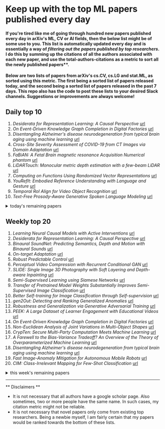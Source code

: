 # Keep up with the top ML papers published every day

#### If you're tired like me of going through hundred new papers published every day in arXiv's ML, CV or AI fields, then the below list might be of some use to you. This list is automatically updated every day and is essentially a way of *filtering out the papers published by top researchers*. I do this by summing up the citations of all the authors associated with each new paper, and use the total-authors-citations as a metric to sort all the newly published papers**. 

#### Below are two lists of papers from arXiv's cs.CV, cs.LG and stat.ML, as sorted using this metric. The first being a sorted list of papers released today, and the second being a sorted list of papers released in the past 7 days. This repo also has the code to post these lists to your desired Slack channels. Suggestions or improvements are always welcome!

## Daily top 10
1. *Desiderata for Representation Learning: A Causal Perspective* [url](http://arxiv.org/abs/2109.03795v1)
2. *On Event-Driven Knowledge Graph Completion in Digital Factories* [url](http://arxiv.org/abs/2109.03655v1)
3. *Disentangling Alzheimer's disease neurodegeneration from typical brain aging using machine learning* [url](http://arxiv.org/abs/2109.03723v1)
4. *Cross-Site Severity Assessment of COVID-19 from CT Images via Domain Adaptation* [url](http://arxiv.org/abs/2109.03478v1)
5. *FaBiAN: A Fetal Brain magnetic resonance Acquisition Numerical phantom* [url](http://arxiv.org/abs/2109.03624v1)
6. *LiDARTouch: Monocular metric depth estimation with a few-beam LiDAR* [url](http://arxiv.org/abs/2109.03569v1)
7. *Computing on Functions Using Randomized Vector Representations* [url](http://arxiv.org/abs/2109.03429v1)
8. *YouRefIt: Embodied Reference Understanding with Language and Gesture* [url](http://arxiv.org/abs/2109.03413v1)
9. *Temporal RoI Align for Video Object Recognition* [url](http://arxiv.org/abs/2109.03495v1)
10. *Text-Free Prosody-Aware Generative Spoken Language Modeling* [url](http://arxiv.org/abs/2109.03264v1)
<details><summary>today's remaining papers</summary>
  <ol start=11>
    <li><i>Amazon SageMaker Clarify: Machine Learning Bias Detection and Explainability in the Cloud</i> <a href="http://arxiv.org/abs/2109.03285v1">url</a></li>
    <li><i>Conservative Policy Construction Using Variational Autoencoders for Logged Data with Missing Values</i> <a href="http://arxiv.org/abs/2109.03747v1">url</a></li>
    <li><i>Capturing the objects of vision with neural networks</i> <a href="http://arxiv.org/abs/2109.03351v1">url</a></li>
    <li><i>Master Face Attacks on Face Recognition Systems</i> <a href="http://arxiv.org/abs/2109.03398v1">url</a></li>
    <li><i>Time Alignment using Lip Images for Frame-based Electrolaryngeal Voice Conversion</i> <a href="http://arxiv.org/abs/2109.03551v1">url</a></li>
    <li><i>AppQ: Warm-starting App Recommendation Based on View Graphs</i> <a href="http://arxiv.org/abs/2109.03798v1">url</a></li>
    <li><i>Single Plane-Wave Imaging using Physics-Based Deep Learning</i> <a href="http://arxiv.org/abs/2109.03661v1">url</a></li>
    <li><i>Graph-MVP: Multi-View Prototypical Contrastive Learning for Multiplex Graphs</i> <a href="http://arxiv.org/abs/2109.03560v1">url</a></li>
    <li><i>A New Non-Negative Matrix Co-Factorisation Approach for Noisy Neonatal Chest Sound Separation</i> <a href="http://arxiv.org/abs/2109.03275v1">url</a></li>
    <li><i>Axial multi-layer perceptron architecture for automatic segmentation of choroid plexus in multiple sclerosis</i> <a href="http://arxiv.org/abs/2109.03778v1">url</a></li>
    <li><i>Forward and Inverse models in HCI:Physical simulation and deep learning for inferring 3D finger pose</i> <a href="http://arxiv.org/abs/2109.03366v1">url</a></li>
    <li><i>AgreementLearning: An End-to-End Framework for Learning with Multiple Annotators without Groundtruth</i> <a href="http://arxiv.org/abs/2109.03596v1">url</a></li>
    <li><i>Priming PCA with EigenGame</i> <a href="http://arxiv.org/abs/2109.03709v1">url</a></li>
    <li><i>Learning Local-Global Contextual Adaptation for Fully End-to-End Bottom-Up Human Pose Estimation</i> <a href="http://arxiv.org/abs/2109.03622v1">url</a></li>
    <li><i>Diagnostics-Guided Explanation Generation</i> <a href="http://arxiv.org/abs/2109.03756v1">url</a></li>
    <li><i>Panoptic SegFormer</i> <a href="http://arxiv.org/abs/2109.03814v1">url</a></li>
    <li><i>Highly Scalable and Provably Accurate Classification in Poincare Balls</i> <a href="http://arxiv.org/abs/2109.03781v1">url</a></li>
    <li><i>Panoptic nuScenes: A Large-Scale Benchmark for LiDAR Panoptic Segmentation and Tracking</i> <a href="http://arxiv.org/abs/2109.03805v1">url</a></li>
    <li><i>fastMRI+: Clinical Pathology Annotations for Knee and Brain Fully Sampled Multi-Coil MRI Data</i> <a href="http://arxiv.org/abs/2109.03812v1">url</a></li>
    <li><i>Real-World Adversarial Examples involving Makeup Application</i> <a href="http://arxiv.org/abs/2109.03329v1">url</a></li>
    <li><i>Learning to Discriminate Information for Online Action Detection: Analysis and Application</i> <a href="http://arxiv.org/abs/2109.03393v1">url</a></li>
    <li><i>Cross-lingual Offensive Language Identification for Low Resource Languages: The Case of Marathi</i> <a href="http://arxiv.org/abs/2109.03552v1">url</a></li>
    <li><i>DexRay: A Simple, yet Effective Deep Learning Approach to Android Malware Detection based on Image Representation of Bytecode</i> <a href="http://arxiv.org/abs/2109.03326v1">url</a></li>
    <li><i>Identification of Social-Media Platform of Videos through the Use of Shared Features</i> <a href="http://arxiv.org/abs/2109.03598v1">url</a></li>
    <li><i>How do I update my model? On the resilience of Predictive Process Monitoring models to change</i> <a href="http://arxiv.org/abs/2109.03501v1">url</a></li>
    <li><i>Level Set Binocular Stereo with Occlusions</i> <a href="http://arxiv.org/abs/2109.03464v1">url</a></li>
    <li><i>Reconstructing High-resolution Turbulent Flows Using Physics-Guided Neural Networks</i> <a href="http://arxiv.org/abs/2109.03327v1">url</a></li>
    <li><i>Unfolding Taylor's Approximations for Image Restoration</i> <a href="http://arxiv.org/abs/2109.03442v1">url</a></li>
    <li><i>R2-D2: A Modular Baseline for Open-Domain Question Answering</i> <a href="http://arxiv.org/abs/2109.03502v1">url</a></li>
    <li><i>Simple Video Generation using Neural ODEs</i> <a href="http://arxiv.org/abs/2109.03292v1">url</a></li>
    <li><i>Active Learning by Acquiring Contrastive Examples</i> <a href="http://arxiv.org/abs/2109.03764v1">url</a></li>
    <li><i>Multi-Branch Deep Radial Basis Function Networks for Facial Emotion Recognition</i> <a href="http://arxiv.org/abs/2109.03336v1">url</a></li>
    <li><i>YAHPO Gym -- Design Criteria and a new Multifidelity Benchmark for Hyperparameter Optimization</i> <a href="http://arxiv.org/abs/2109.03670v1">url</a></li>
    <li><i>Can Noise on Qubits Be Learned in Quantum Neural Network? A Case Study on QuantumFlow</i> <a href="http://arxiv.org/abs/2109.03430v1">url</a></li>
    <li><i>Fixed Support Tree-Sliced Wasserstein Barycenter</i> <a href="http://arxiv.org/abs/2109.03431v1">url</a></li>
    <li><i>Shuffled Patch-Wise Supervision for Presentation Attack Detection</i> <a href="http://arxiv.org/abs/2109.03484v1">url</a></li>
    <li><i>Entangled Datasets for Quantum Machine Learning</i> <a href="http://arxiv.org/abs/2109.03400v1">url</a></li>
    <li><i>On Recognizing Occluded Faces in the Wild</i> <a href="http://arxiv.org/abs/2109.03672v1">url</a></li>
    <li><i>Uncertainty Quantification and Experimental Design for large-scale linear Inverse Problems under Gaussian Process Priors</i> <a href="http://arxiv.org/abs/2109.03457v1">url</a></li>
    <li><i>Quantile-based fuzzy clustering of multivariate time series in the frequency domain</i> <a href="http://arxiv.org/abs/2109.03728v1">url</a></li>
    <li><i>Digitize-PID: Automatic Digitization of Piping and Instrumentation Diagrams</i> <a href="http://arxiv.org/abs/2109.03794v1">url</a></li>
    <li><i>FIDNet: LiDAR Point Cloud Semantic Segmentation with Fully Interpolation Decoding</i> <a href="http://arxiv.org/abs/2109.03787v1">url</a></li>
    <li><i>Self-Supervised Representation Learning using Visual Field Expansion on Digital Pathology</i> <a href="http://arxiv.org/abs/2109.03299v1">url</a></li>
    <li><i>RGB-D Salient Object Detection with Ubiquitous Target Awareness</i> <a href="http://arxiv.org/abs/2109.03425v1">url</a></li>
    <li><i>Tactile Image-to-Image Disentanglement of Contact Geometry from Motion-Induced Shear</i> <a href="http://arxiv.org/abs/2109.03615v1">url</a></li>
    <li><i>Mask is All You Need: Rethinking Mask R-CNN for Dense and Arbitrary-Shaped Scene Text Detection</i> <a href="http://arxiv.org/abs/2109.03426v1">url</a></li>
    <li><i>Self-supervised Contrastive Cross-Modality Representation Learning for Spoken Question Answering</i> <a href="http://arxiv.org/abs/2109.03381v1">url</a></li>
    <li><i>Egocentric View Hand Action Recognition by Leveraging Hand Surface and Hand Grasp Type</i> <a href="http://arxiv.org/abs/2109.03783v1">url</a></li>
    <li><i>Deep Learning for Multi-View Ultrasonic Image Fusion</i> <a href="http://arxiv.org/abs/2109.03616v1">url</a></li>
    <li><i>A Review of Sound Source Localization with Deep Learning Methods</i> <a href="http://arxiv.org/abs/2109.03465v1">url</a></li>
    <li><i>Toward Real-World Super-Resolution via Adaptive Downsampling Models</i> <a href="http://arxiv.org/abs/2109.03444v1">url</a></li>
    <li><i>Federated Learning Beyond the Star: Local D2D Model Consensus with Global Cluster Sampling</i> <a href="http://arxiv.org/abs/2109.03350v1">url</a></li>
    <li><i>Dual Correction Strategy for Ranking Distillation in Top-N Recommender System</i> <a href="http://arxiv.org/abs/2109.03459v1">url</a></li>
    <li><i>Scaled ReLU Matters for Training Vision Transformers</i> <a href="http://arxiv.org/abs/2109.03810v1">url</a></li>
    <li><i>Forget me not: A Gentle Reminder to Mind the Simple Multi-Layer Perceptron Baseline for Text Classification</i> <a href="http://arxiv.org/abs/2109.03777v1">url</a></li>
    <li><i>Higher Order Kernel Mean Embeddings to Capture Filtrations of Stochastic Processes</i> <a href="http://arxiv.org/abs/2109.03582v1">url</a></li>
    <li><i>Signal-domain representation of symbolic music for learning embedding spaces</i> <a href="http://arxiv.org/abs/2109.03454v1">url</a></li>
    <li><i>Adaptive Few-Shot Learning PoC Ultrasound COVID-19 Diagnostic System</i> <a href="http://arxiv.org/abs/2109.03793v1">url</a></li>
    <li><i>Elastic Significant Bit Quantization and Acceleration for Deep Neural Networks</i> <a href="http://arxiv.org/abs/2109.03513v1">url</a></li>
    <li><i>Highly Parallel Autoregressive Entity Linking with Discriminative Correction</i> <a href="http://arxiv.org/abs/2109.03792v1">url</a></li>
    <li><i>Convergence of Batch Asynchronous Stochastic Approximation With Applications to Reinforcement Learning</i> <a href="http://arxiv.org/abs/2109.03445v1">url</a></li>
    <li><i>A Bottom-up method Towards the Automatic and Objective Monitoring of Smoking Behavior In-the-wild using Wrist-mounted Inertial Sensors</i> <a href="http://arxiv.org/abs/2109.03475v1">url</a></li>
    <li><i>On the Fundamental Trade-offs in Learning Invariant Representations</i> <a href="http://arxiv.org/abs/2109.03386v1">url</a></li>
    <li><i>Learning Zero-sum Stochastic Games with Posterior Sampling</i> <a href="http://arxiv.org/abs/2109.03396v1">url</a></li>
    <li><i>U-FNO -- an enhanced Fourier neural operator based-deep learning model for multiphase flow</i> <a href="http://arxiv.org/abs/2109.03697v1">url</a></li>
    <li><i>MRI Reconstruction Using Deep Energy-Based Model</i> <a href="http://arxiv.org/abs/2109.03237v1">url</a></li>
    <li><i>FedZKT: Zero-Shot Knowledge Transfer towards Heterogeneous On-Device Models in Federated Learning</i> <a href="http://arxiv.org/abs/2109.03775v1">url</a></li>
    <li><i>Unsupervised clothing change adaptive person ReID</i> <a href="http://arxiv.org/abs/2109.03702v1">url</a></li>
    <li><i>CRNNTL: convolutional recurrent neural network and transfer learning for QSAR modelling</i> <a href="http://arxiv.org/abs/2109.03309v1">url</a></li>
    <li><i>Training Algorithm Matters for the Performance of Neural Network Potential</i> <a href="http://arxiv.org/abs/2109.03769v1">url</a></li>
    <li><i>Open Aspect Target Sentiment Classification with Natural Language Prompts</i> <a href="http://arxiv.org/abs/2109.03685v1">url</a></li>
    <li><i>Preprocessing and Modeling of Radial Fan Data for Health State Prediction</i> <a href="http://arxiv.org/abs/2109.03468v1">url</a></li>
    <li><i>Understanding and Preparing Data of Industrial Processes for Machine Learning Applications</i> <a href="http://arxiv.org/abs/2109.03469v1">url</a></li>
    <li><i>Power to the Relational Inductive Bias: Graph Neural Networks in Electrical Power Grids</i> <a href="http://arxiv.org/abs/2109.03604v1">url</a></li>
    <li><i>Multiscale Laplacian Learning</i> <a href="http://arxiv.org/abs/2109.03718v1">url</a></li>
    <li><i>RoadAtlas: Intelligent Platform for Automated Road Defect Detection and Asset Management</i> <a href="http://arxiv.org/abs/2109.03385v1">url</a></li>
    <li><i>A Clustering-aided Ensemble Method for Predicting Ridesourcing Demand in Chicago</i> <a href="http://arxiv.org/abs/2109.03433v1">url</a></li>
    <li><i>Recalibrating the KITTI Dataset Camera Setup for Improved Odometry Accuracy</i> <a href="http://arxiv.org/abs/2109.03462v1">url</a></li>
    <li><i>A robust approach for deep neural networks in presence of label noise: relabelling and filtering instances during training</i> <a href="http://arxiv.org/abs/2109.03748v1">url</a></li>
    <li><i>Class-conditioned Domain Generalization via Wasserstein Distributional Robust Optimization</i> <a href="http://arxiv.org/abs/2109.03676v1">url</a></li>
    <li><i>EMA: Auditing Data Removal from Trained Models</i> <a href="http://arxiv.org/abs/2109.03675v1">url</a></li>
    <li><i>Matching in the Dark: A Dataset for Matching Image Pairs of Low-light Scenes</i> <a href="http://arxiv.org/abs/2109.03585v1">url</a></li>
    <li><i>Which and Where to Focus: A Simple yet Accurate Framework for Arbitrary-Shaped Nearby Text Detection in Scene Images</i> <a href="http://arxiv.org/abs/2109.03451v1">url</a></li>
    <li><i>Deriving Explanation of Deep Visual Saliency Models</i> <a href="http://arxiv.org/abs/2109.03575v1">url</a></li>
    <li><i>AWGAN: Empowering High-Dimensional Discriminator Output for Generative Adversarial Networks</i> <a href="http://arxiv.org/abs/2109.03378v1">url</a></li>
    <li><i>RepNAS: Searching for Efficient Re-parameterizing Blocks</i> <a href="http://arxiv.org/abs/2109.03508v1">url</a></li>
    <li><i>On the space of coefficients of a Feed Forward Neural Network</i> <a href="http://arxiv.org/abs/2109.03362v1">url</a></li>
    <li><i>DeepAltTrip: Top-k Alternative Itineraries for Trip Recommendation</i> <a href="http://arxiv.org/abs/2109.03535v1">url</a></li>
    <li><i>Estimating Expected Calibration Errors</i> <a href="http://arxiv.org/abs/2109.03480v1">url</a></li>
    <li><i>A Survey on Machine Learning Techniques for Auto Labeling of Video, Audio, and Text Data</i> <a href="http://arxiv.org/abs/2109.03784v1">url</a></li>
    <li><i>Self-explaining variational posterior distributions for Gaussian Process models</i> <a href="http://arxiv.org/abs/2109.03708v1">url</a></li>
    <li><i>Sample and Communication-Efficient Decentralized Actor-Critic Algorithms with Finite-Time Analysis</i> <a href="http://arxiv.org/abs/2109.03699v1">url</a></li>
    <li><i>FaceCook: Face Generation Based on Linear Scaling Factors</i> <a href="http://arxiv.org/abs/2109.03492v1">url</a></li>
    <li><i>Pose-guided Inter- and Intra-part Relational Transformer for Occluded Person Re-Identification</i> <a href="http://arxiv.org/abs/2109.03483v1">url</a></li>
    <li><i>A Deep Reinforcement Learning Approach for Constrained Online Logistics Route Assignment</i> <a href="http://arxiv.org/abs/2109.03467v1">url</a></li>
    <li><i>ADER:Adapting between Exploration and Robustness for Actor-Critic Methods</i> <a href="http://arxiv.org/abs/2109.03443v1">url</a></li>
    <li><i>SSEGEP: Small SEGment Emphasized Performance evaluation metric for medical image segmentation</i> <a href="http://arxiv.org/abs/2109.03435v1">url</a></li>
    <li><i>GTT-Net: Learned Generalized Trajectory Triangulation</i> <a href="http://arxiv.org/abs/2109.03408v1">url</a></li>
    <li><i>Certifiable Outlier-Robust Geometric Perception: Exact Semidefinite Relaxations and Scalable Global Optimization</i> <a href="http://arxiv.org/abs/2109.03349v1">url</a></li>
    <li><i>C-MinHash: Rigorously Reducing $K$ Permutations to Two</i> <a href="http://arxiv.org/abs/2109.03337v1">url</a></li>
    <li><i>CyGIL: A Cyber Gym for Training Autonomous Agents over Emulated Network Systems</i> <a href="http://arxiv.org/abs/2109.03331v1">url</a></li>
    <li><i>Effective and interpretable dispatching rules for dynamic job shops via guided empirical learning</i> <a href="http://arxiv.org/abs/2109.03323v1">url</a></li>
    <li><i>Melatect: A Machine Learning Model Approach For Identifying Malignant Melanoma in Skin Growths</i> <a href="http://arxiv.org/abs/2109.03310v1">url</a></li>
    <li><i>Predicting Process Name from Network Data</i> <a href="http://arxiv.org/abs/2109.03328v1">url</a></li>
  </ol>
</details>

## Weekly top 20
1. *Learning Neural Causal Models with Active Interventions* [url](http://arxiv.org/abs/2109.02429v1)
2. *Desiderata for Representation Learning: A Causal Perspective* [url](http://arxiv.org/abs/2109.03795v1)
3. *Binaural SoundNet: Predicting Semantics, Depth and Motion with Binaural Sounds* [url](http://arxiv.org/abs/2109.02763v1)
4. *On-target Adaptation* [url](http://arxiv.org/abs/2109.01087v1)
5. *Robust Predictable Control* [url](http://arxiv.org/abs/2109.03214v1)
6. *Perceptual Video Compression with Recurrent Conditional GAN* [url](http://arxiv.org/abs/2109.03082v1)
7. *SLIDE: Single Image 3D Photography with Soft Layering and Depth-aware Inpainting* [url](http://arxiv.org/abs/2109.01068v1)
8. *Semi-Supervised Learning using Siamese Networks* [url](http://arxiv.org/abs/2109.00794v1)
9. *Transfer of Pretrained Model Weights Substantially Improves Semi-Supervised Image Classification* [url](http://arxiv.org/abs/2109.00788v1)
10. *Better Self-training for Image Classification through Self-supervision* [url](http://arxiv.org/abs/2109.00778v1)
11. *gen2Out: Detecting and Ranking Generalized Anomalies* [url](http://arxiv.org/abs/2109.02704v1)
12. *Robustness and Generalization via Generative Adversarial Training* [url](http://arxiv.org/abs/2109.02765v1)
13. *PEEK: A Large Dataset of Learner Engagement with Educational Videos* [url](http://arxiv.org/abs/2109.03154v1)
14. *On Event-Driven Knowledge Graph Completion in Digital Factories* [url](http://arxiv.org/abs/2109.03655v1)
15. *Non-Euclidean Analysis of Joint Variations in Multi-Object Shapes* [url](http://arxiv.org/abs/2109.02230v1)
16. *CrypTen: Secure Multi-Party Computation Meets Machine Learning* [url](http://arxiv.org/abs/2109.00984v1)
17. *A Farewell to the Bias-Variance Tradeoff? An Overview of the Theory of Overparameterized Machine Learning* [url](http://arxiv.org/abs/2109.02355v1)
18. *Disentangling Alzheimer's disease neurodegeneration from typical brain aging using machine learning* [url](http://arxiv.org/abs/2109.03723v1)
19. *Fast Image-Anomaly Mitigation for Autonomous Mobile Robots* [url](http://arxiv.org/abs/2109.01889v1)
20. *CIM: Class-Irrelevant Mapping for Few-Shot Classification* [url](http://arxiv.org/abs/2109.02840v1)
<details><summary>this week's remaining papers</summary>
  <ol start=21>
    <li><i>Cross-Site Severity Assessment of COVID-19 from CT Images via Domain Adaptation</i> <a href="http://arxiv.org/abs/2109.03478v1">url</a></li>
    <li><i>Topographic VAEs learn Equivariant Capsules</i> <a href="http://arxiv.org/abs/2109.01394v1">url</a></li>
    <li><i>Deep Learning Approach for Hyperspectral Image Demosaicking, Spectral Correction and High-resolution RGB Reconstruction</i> <a href="http://arxiv.org/abs/2109.01403v1">url</a></li>
    <li><i>Square Root Marginalization for Sliding-Window Bundle Adjustment</i> <a href="http://arxiv.org/abs/2109.02182v1">url</a></li>
    <li><i>Dive into Layers: Neural Network Capacity Bounding using Algebraic Geometry</i> <a href="http://arxiv.org/abs/2109.01461v1">url</a></li>
    <li><i>Learning Fine-Grained Motion Embedding for Landscape Animation</i> <a href="http://arxiv.org/abs/2109.02216v1">url</a></li>
    <li><i>Learning Language-Conditioned Robot Behavior from Offline Data and Crowd-Sourced Annotation</i> <a href="http://arxiv.org/abs/2109.01115v1">url</a></li>
    <li><i>A New Approach to Multilabel Stratified Cross Validation with Application to Large and Sparse Gene Ontology Datasets</i> <a href="http://arxiv.org/abs/2109.01425v1">url</a></li>
    <li><i>FaBiAN: A Fetal Brain magnetic resonance Acquisition Numerical phantom</i> <a href="http://arxiv.org/abs/2109.03624v1">url</a></li>
    <li><i>LiDARTouch: Monocular metric depth estimation with a few-beam LiDAR</i> <a href="http://arxiv.org/abs/2109.03569v1">url</a></li>
    <li><i>On the Limits of Pseudo Ground Truth in Visual Camera Re-localisation</i> <a href="http://arxiv.org/abs/2109.00524v1">url</a></li>
    <li><i>Energy-Efficient Multi-Orchestrator Mobile Edge Learning</i> <a href="http://arxiv.org/abs/2109.00757v1">url</a></li>
    <li><i>A Decoupled Uncertainty Model for MRI Segmentation Quality Estimation</i> <a href="http://arxiv.org/abs/2109.02413v1">url</a></li>
    <li><i>Smart Traffic Monitoring System using Computer Vision and Edge Computing</i> <a href="http://arxiv.org/abs/2109.03141v1">url</a></li>
    <li><i>Learning Interpretable Representations of Entanglement in Quantum Optics Experiments using Deep Generative Models</i> <a href="http://arxiv.org/abs/2109.02490v1">url</a></li>
    <li><i>Seam Carving Detection and Localization using Two-Stage Deep Neural Networks</i> <a href="http://arxiv.org/abs/2109.01764v1">url</a></li>
    <li><i>Customer 360-degree Insights in Predicting Chronic Diabetes</i> <a href="http://arxiv.org/abs/2109.01863v1">url</a></li>
    <li><i>Excess Capacity and Backdoor Poisoning</i> <a href="http://arxiv.org/abs/2109.00685v1">url</a></li>
    <li><i>Computing on Functions Using Randomized Vector Representations</i> <a href="http://arxiv.org/abs/2109.03429v1">url</a></li>
    <li><i>Prescriptive Process Monitoring Under Resource Constraints: A Causal Inference Approach</i> <a href="http://arxiv.org/abs/2109.02894v1">url</a></li>
    <li><i>Safety-aware Motion Prediction with Unseen Vehicles for Autonomous Driving</i> <a href="http://arxiv.org/abs/2109.01510v1">url</a></li>
    <li><i>3D Human Texture Estimation from a Single Image with Transformers</i> <a href="http://arxiv.org/abs/2109.02563v1">url</a></li>
    <li><i>Active label cleaning: Improving dataset quality under resource constraints</i> <a href="http://arxiv.org/abs/2109.00574v1">url</a></li>
    <li><i>Learning to Prompt for Vision-Language Models</i> <a href="http://arxiv.org/abs/2109.01134v1">url</a></li>
    <li><i>Few-shot Learning via Dependency Maximization and Instance Discriminant Analysis</i> <a href="http://arxiv.org/abs/2109.02820v1">url</a></li>
    <li><i>Voxel Transformer for 3D Object Detection</i> <a href="http://arxiv.org/abs/2109.02497v1">url</a></li>
    <li><i>CX-ToM: Counterfactual Explanations with Theory-of-Mind for Enhancing Human Trust in Image Recognition Models</i> <a href="http://arxiv.org/abs/2109.01401v1">url</a></li>
    <li><i>Beyond Preserved Accuracy: Evaluating Loyalty and Robustness of BERT Compression</i> <a href="http://arxiv.org/abs/2109.03228v1">url</a></li>
    <li><i>Semiparametric Bayesian Networks</i> <a href="http://arxiv.org/abs/2109.03008v1">url</a></li>
    <li><i>LightAutoML: AutoML Solution for a Large Financial Services Ecosystem</i> <a href="http://arxiv.org/abs/2109.01528v1">url</a></li>
    <li><i>Bridging the Gap between Events and Frames through Unsupervised Domain Adaptation</i> <a href="http://arxiv.org/abs/2109.02618v1">url</a></li>
    <li><i>ERA: Entity Relationship Aware Video Summarization with Wasserstein GAN</i> <a href="http://arxiv.org/abs/2109.02625v1">url</a></li>
    <li><i>Automatic Diagnosis of Schizophrenia using EEG Signals and CNN-LSTM Models</i> <a href="http://arxiv.org/abs/2109.01120v1">url</a></li>
    <li><i>NASI: Label- and Data-agnostic Neural Architecture Search at Initialization</i> <a href="http://arxiv.org/abs/2109.00817v1">url</a></li>
    <li><i>Estimating Demand Flexibility Using Siamese LSTM Neural Networks</i> <a href="http://arxiv.org/abs/2109.01258v1">url</a></li>
    <li><i>YouRefIt: Embodied Reference Understanding with Language and Gesture</i> <a href="http://arxiv.org/abs/2109.03413v1">url</a></li>
    <li><i>To be Critical: Self-Calibrated Weakly Supervised Learning for Salient Object Detection</i> <a href="http://arxiv.org/abs/2109.01770v1">url</a></li>
    <li><i>Improving Joint Learning of Chest X-Ray and Radiology Report by Word Region Alignment</i> <a href="http://arxiv.org/abs/2109.01949v1">url</a></li>
    <li><i>Field-Based Plot Extraction Using UAV RGB Images</i> <a href="http://arxiv.org/abs/2109.00632v1">url</a></li>
    <li><i>Training Meta-Surrogate Model for Transferable Adversarial Attack</i> <a href="http://arxiv.org/abs/2109.01983v1">url</a></li>
    <li><i>Temporal RoI Align for Video Object Recognition</i> <a href="http://arxiv.org/abs/2109.03495v1">url</a></li>
    <li><i>ASVspoof 2021: accelerating progress in spoofed and deepfake speech detection</i> <a href="http://arxiv.org/abs/2109.00537v1">url</a></li>
    <li><i>ASVspoof 2021: Automatic Speaker Verification Spoofing and Countermeasures Challenge Evaluation Plan</i> <a href="http://arxiv.org/abs/2109.00535v1">url</a></li>
    <li><i>Generative Models for Multi-Illumination Color Constancy</i> <a href="http://arxiv.org/abs/2109.00863v1">url</a></li>
    <li><i>Bilinear Input Normalization for Neural Networks in Financial Forecasting</i> <a href="http://arxiv.org/abs/2109.00983v1">url</a></li>
    <li><i>Trojan Signatures in DNN Weights</i> <a href="http://arxiv.org/abs/2109.02836v1">url</a></li>
    <li><i>Scikit-dimension: a Python package for intrinsic dimension estimation</i> <a href="http://arxiv.org/abs/2109.02596v1">url</a></li>
    <li><i>Text-Free Prosody-Aware Generative Spoken Language Modeling</i> <a href="http://arxiv.org/abs/2109.03264v1">url</a></li>
    <li><i>Understanding Model Drift in a Large Cellular Network</i> <a href="http://arxiv.org/abs/2109.03011v1">url</a></li>
    <li><i>Searching for Efficient Multi-Stage Vision Transformers</i> <a href="http://arxiv.org/abs/2109.00642v1">url</a></li>
    <li><i>Remote Multilinear Compressive Learning with Adaptive Compression</i> <a href="http://arxiv.org/abs/2109.01184v1">url</a></li>
    <li><i>Amazon SageMaker Clarify: Machine Learning Bias Detection and Explainability in the Cloud</i> <a href="http://arxiv.org/abs/2109.03285v1">url</a></li>
    <li><i>Selecting Optimal Trace Clustering Pipelines with AutoML</i> <a href="http://arxiv.org/abs/2109.00635v1">url</a></li>
    <li><i>Ground-Assisted Federated Learning in LEO Satellite Constellations</i> <a href="http://arxiv.org/abs/2109.01348v1">url</a></li>
    <li><i>Causal Inference in Natural Language Processing: Estimation, Prediction, Interpretation and Beyond</i> <a href="http://arxiv.org/abs/2109.00725v1">url</a></li>
    <li><i>Under-bagging Nearest Neighbors for Imbalanced Classification</i> <a href="http://arxiv.org/abs/2109.00531v1">url</a></li>
    <li><i>Stimuli-Aware Visual Emotion Analysis</i> <a href="http://arxiv.org/abs/2109.01812v1">url</a></li>
    <li><i>Conservative Policy Construction Using Variational Autoencoders for Logged Data with Missing Values</i> <a href="http://arxiv.org/abs/2109.03747v1">url</a></li>
    <li><i>Reasoning Graph Networks for Kinship Verification: from Star-shaped to Hierarchical</i> <a href="http://arxiv.org/abs/2109.02219v1">url</a></li>
    <li><i>Optimal Target Shape for LiDAR Pose Estimation</i> <a href="http://arxiv.org/abs/2109.01181v1">url</a></li>
    <li><i>Generative Models Improve Radiomics Performance in Different Tasks and Different Datasets: An Experimental Study</i> <a href="http://arxiv.org/abs/2109.02252v1">url</a></li>
    <li><i>Capturing the objects of vision with neural networks</i> <a href="http://arxiv.org/abs/2109.03351v1">url</a></li>
    <li><i>A Multi-view Multi-task Learning Framework for Multi-variate Time Series Forecasting</i> <a href="http://arxiv.org/abs/2109.01657v1">url</a></li>
    <li><i>Using Satellite Imagery and Machine Learning to Estimate the Livelihood Impact of Electricity Access</i> <a href="http://arxiv.org/abs/2109.02890v1">url</a></li>
    <li><i>Deep learning facilitates fully automated brain image registration of optoacoustic tomography and magnetic resonance imaging</i> <a href="http://arxiv.org/abs/2109.01880v1">url</a></li>
    <li><i>Optimizing model-agnostic Random Subspace ensembles</i> <a href="http://arxiv.org/abs/2109.03099v1">url</a></li>
    <li><i>Single-Camera 3D Head Fitting for Mixed Reality Clinical Applications</i> <a href="http://arxiv.org/abs/2109.02740v1">url</a></li>
    <li><i>Cohort Characteristics and Factors Associated with Cannabis Use among Adolescents in Canada Using Pattern Discovery and Disentanglement Method</i> <a href="http://arxiv.org/abs/2109.01739v1">url</a></li>
    <li><i>SetMargin Loss applied to Deep Keystroke Biometrics with Circle Packing Interpretation</i> <a href="http://arxiv.org/abs/2109.00938v1">url</a></li>
    <li><i>Wildfire smoke plume segmentation using geostationary satellite imagery</i> <a href="http://arxiv.org/abs/2109.01637v1">url</a></li>
    <li><i>Node Feature Kernels Increase Graph Convolutional Network Robustness</i> <a href="http://arxiv.org/abs/2109.01785v1">url</a></li>
    <li><i>Guiding Global Placement With Reinforcement Learning</i> <a href="http://arxiv.org/abs/2109.02631v1">url</a></li>
    <li><i>Sparsifying the Update Step in Graph Neural Networks</i> <a href="http://arxiv.org/abs/2109.00909v1">url</a></li>
    <li><i>Rendezvous: Attention Mechanisms for the Recognition of Surgical Action Triplets in Endoscopic Videos</i> <a href="http://arxiv.org/abs/2109.03223v1">url</a></li>
    <li><i>Master Face Attacks on Face Recognition Systems</i> <a href="http://arxiv.org/abs/2109.03398v1">url</a></li>
    <li><i>LG4AV: Combining Language Models and Graph Neural Networks for Author Verification</i> <a href="http://arxiv.org/abs/2109.01479v1">url</a></li>
    <li><i>Time Alignment using Lip Images for Frame-based Electrolaryngeal Voice Conversion</i> <a href="http://arxiv.org/abs/2109.03551v1">url</a></li>
    <li><i>AppQ: Warm-starting App Recommendation Based on View Graphs</i> <a href="http://arxiv.org/abs/2109.03798v1">url</a></li>
    <li><i>Effect of the output activation function on the probabilities and errors in medical image segmentation</i> <a href="http://arxiv.org/abs/2109.00903v1">url</a></li>
    <li><i>On Second-order Optimization Methods for Federated Learning</i> <a href="http://arxiv.org/abs/2109.02388v1">url</a></li>
    <li><i>NerfingMVS: Guided Optimization of Neural Radiance Fields for Indoor Multi-view Stereo</i> <a href="http://arxiv.org/abs/2109.01129v1">url</a></li>
    <li><i>Single Plane-Wave Imaging using Physics-Based Deep Learning</i> <a href="http://arxiv.org/abs/2109.03661v1">url</a></li>
    <li><i>Fair Representation: Guaranteeing Approximate Multiple Group Fairness for Unknown Tasks</i> <a href="http://arxiv.org/abs/2109.00545v1">url</a></li>
    <li><i>Graph-MVP: Multi-View Prototypical Contrastive Learning for Multiplex Graphs</i> <a href="http://arxiv.org/abs/2109.03560v1">url</a></li>
    <li><i>Deep Metric Learning for Ground Images</i> <a href="http://arxiv.org/abs/2109.01569v1">url</a></li>
    <li><i>Semi-Implicit Neural Solver for Time-dependent Partial Differential Equations</i> <a href="http://arxiv.org/abs/2109.01467v1">url</a></li>
    <li><i>Delving into Macro Placement with Reinforcement Learning</i> <a href="http://arxiv.org/abs/2109.02587v1">url</a></li>
    <li><i>Information-theoretic Classification Accuracy: A Criterion that Guides Data-driven Combination of Ambiguous Outcome Labels in Multi-class Classification</i> <a href="http://arxiv.org/abs/2109.00582v1">url</a></li>
    <li><i>PP-OCRv2: Bag of Tricks for Ultra Lightweight OCR System</i> <a href="http://arxiv.org/abs/2109.03144v1">url</a></li>
    <li><i>Neural Human Deformation Transfer</i> <a href="http://arxiv.org/abs/2109.01588v1">url</a></li>
    <li><i>Information Symmetry Matters: A Modal-Alternating Propagation Network for Few-Shot Learning</i> <a href="http://arxiv.org/abs/2109.01295v1">url</a></li>
    <li><i>FuseFormer: Fusing Fine-Grained Information in Transformers for Video Inpainting</i> <a href="http://arxiv.org/abs/2109.02974v1">url</a></li>
    <li><i>Artificial Intelligence in Dry Eye Disease</i> <a href="http://arxiv.org/abs/2109.01658v1">url</a></li>
    <li><i>A Neural Network-Based Linguistic Similarity Measure for Entrainment in Conversations</i> <a href="http://arxiv.org/abs/2109.01924v1">url</a></li>
    <li><i>Classifying Organisms and Artefacts By Their Shapes</i> <a href="http://arxiv.org/abs/2109.00920v1">url</a></li>
    <li><i>Predicting Mood Disorder Symptoms with Remotely Collected Videos Using an Interpretable Multimodal Dynamic Attention Fusion Network</i> <a href="http://arxiv.org/abs/2109.03029v1">url</a></li>
    <li><i>A New Non-Negative Matrix Co-Factorisation Approach for Noisy Neonatal Chest Sound Separation</i> <a href="http://arxiv.org/abs/2109.03275v1">url</a></li>
    <li><i>A Bayesian Approach to (Online) Transfer Learning: Theory and Algorithms</i> <a href="http://arxiv.org/abs/2109.01377v1">url</a></li>
    <li><i>Developing and validating multi-modal models for mortality prediction in COVID-19 patients: a multi-center retrospective study</i> <a href="http://arxiv.org/abs/2109.02439v1">url</a></li>
    <li><i>A New Semi-Automated Algorithm for Volumetric Segmentation of the Left Ventricle in Temporal 3D Echocardiography Sequences</i> <a href="http://arxiv.org/abs/2109.01132v1">url</a></li>
    <li><i>Pyramid R-CNN: Towards Better Performance and Adaptability for 3D Object Detection</i> <a href="http://arxiv.org/abs/2109.02499v1">url</a></li>
    <li><i>Boosting Search Engines with Interactive Agents</i> <a href="http://arxiv.org/abs/2109.00527v1">url</a></li>
    <li><i>Regional Adversarial Training for Better Robust Generalization</i> <a href="http://arxiv.org/abs/2109.00678v1">url</a></li>
    <li><i>Active Learning for Automated Visual Inspection of Manufactured Products</i> <a href="http://arxiv.org/abs/2109.02469v1">url</a></li>
    <li><i>Eden: A Unified Environment Framework for Booming Reinforcement Learning Algorithms</i> <a href="http://arxiv.org/abs/2109.01768v1">url</a></li>
    <li><i>Waveform Learning for Next-Generation Wireless Communication Systems</i> <a href="http://arxiv.org/abs/2109.00998v1">url</a></li>
    <li><i>Weakly Supervised Relative Spatial Reasoning for Visual Question Answering</i> <a href="http://arxiv.org/abs/2109.01934v1">url</a></li>
    <li><i>4D-Net for Learned Multi-Modal Alignment</i> <a href="http://arxiv.org/abs/2109.01066v1">url</a></li>
    <li><i>On the Complexity of Computing Markov Perfect Equilibrium in General-Sum Stochastic Games</i> <a href="http://arxiv.org/abs/2109.01795v1">url</a></li>
    <li><i>Hierarchical 3D Feature Learning for Pancreas Segmentation</i> <a href="http://arxiv.org/abs/2109.01667v1">url</a></li>
    <li><i>Axial multi-layer perceptron architecture for automatic segmentation of choroid plexus in multiple sclerosis</i> <a href="http://arxiv.org/abs/2109.03778v1">url</a></li>
    <li><i>Barycenteric distribution alignment and manifold-restricted invertibility for domain generalization</i> <a href="http://arxiv.org/abs/2109.01902v1">url</a></li>
    <li><i>Multi-Modal Zero-Shot Sign Language Recognition</i> <a href="http://arxiv.org/abs/2109.00796v1">url</a></li>
    <li><i>Improving Transferability of Domain Adaptation Networks Through Domain Alignment Layers</i> <a href="http://arxiv.org/abs/2109.02693v1">url</a></li>
    <li><i>So Cloze yet so Far: N400 Amplitude is Better Predicted by Distributional Information than Human Predictability Judgements</i> <a href="http://arxiv.org/abs/2109.01226v1">url</a></li>
    <li><i>Characterizing possible failure modes in physics-informed neural networks</i> <a href="http://arxiv.org/abs/2109.01050v1">url</a></li>
    <li><i>Fast Hypergraph Regularized Nonnegative Tensor Ring Factorization Based on Low-Rank Approximation</i> <a href="http://arxiv.org/abs/2109.02314v1">url</a></li>
    <li><i>Occlusion-Invariant Rotation-Equivariant Semi-Supervised Depth Based Cross-View Gait Pose Estimation</i> <a href="http://arxiv.org/abs/2109.01397v1">url</a></li>
    <li><i>The Role of Explainability in Assuring Safety of Machine Learning in Healthcare</i> <a href="http://arxiv.org/abs/2109.00520v1">url</a></li>
    <li><i>Fusformer: A Transformer-based Fusion Approach for Hyperspectral Image Super-resolution</i> <a href="http://arxiv.org/abs/2109.02079v1">url</a></li>
    <li><i>Forward and Inverse models in HCI:Physical simulation and deep learning for inferring 3D finger pose</i> <a href="http://arxiv.org/abs/2109.03366v1">url</a></li>
    <li><i>Ordinal Pooling</i> <a href="http://arxiv.org/abs/2109.01561v1">url</a></li>
    <li><i>Unsupervised multi-latent space reinforcement learning framework for video summarization in ultrasound imaging</i> <a href="http://arxiv.org/abs/2109.01309v1">url</a></li>
    <li><i>Relating the Partial Dependence Plot and Permutation Feature Importance to the Data Generating Process</i> <a href="http://arxiv.org/abs/2109.01433v1">url</a></li>
    <li><i>FaVoA: Face-Voice Association Favours Ambiguous Speaker Detection</i> <a href="http://arxiv.org/abs/2109.00577v1">url</a></li>
    <li><i>Fairness via AI: Bias Reduction in Medical Information</i> <a href="http://arxiv.org/abs/2109.02202v1">url</a></li>
    <li><i>Pointspectrum: Equivariance Meets Laplacian Filtering for Graph Representation Learning</i> <a href="http://arxiv.org/abs/2109.02358v1">url</a></li>
    <li><i>Does Melania Trump have a body double from the perspective of automatic face recognition?</i> <a href="http://arxiv.org/abs/2109.02283v1">url</a></li>
    <li><i>Towards Learning Spatially Discriminative Feature Representations</i> <a href="http://arxiv.org/abs/2109.01359v1">url</a></li>
    <li><i>3D Human Shape Style Transfer</i> <a href="http://arxiv.org/abs/2109.01587v1">url</a></li>
    <li><i>PR-Net: Preference Reasoning for Personalized Video Highlight Detection</i> <a href="http://arxiv.org/abs/2109.01799v1">url</a></li>
    <li><i>Pareto-Optimal Learning-Augmented Algorithms for Online Conversion Problems</i> <a href="http://arxiv.org/abs/2109.01556v1">url</a></li>
    <li><i>MACEst: The reliable and trustworthy Model Agnostic Confidence Estimator</i> <a href="http://arxiv.org/abs/2109.01531v1">url</a></li>
    <li><i>Learning Object-Compositional Neural Radiance Field for Editable Scene Rendering</i> <a href="http://arxiv.org/abs/2109.01847v1">url</a></li>
    <li><i>Iterative Pseudo-Labeling with Deep Feature Annotation and Confidence-Based Sampling</i> <a href="http://arxiv.org/abs/2109.02717v1">url</a></li>
    <li><i>Image Compression with Recurrent Neural Network and Generalized Divisive Normalization</i> <a href="http://arxiv.org/abs/2109.01999v1">url</a></li>
    <li><i>Efficient ADMM-based Algorithms for Convolutional Sparse Coding</i> <a href="http://arxiv.org/abs/2109.02969v1">url</a></li>
    <li><i>Multimodal Detection of COVID-19 Symptoms using Deep Learning & Probability-based Weighting of Modes</i> <a href="http://arxiv.org/abs/2109.01669v1">url</a></li>
    <li><i>Multi-Agent Variational Occlusion Inference Using People as Sensors</i> <a href="http://arxiv.org/abs/2109.02173v1">url</a></li>
    <li><i>High-quality Thermal Gibbs Sampling with Quantum Annealing Hardware</i> <a href="http://arxiv.org/abs/2109.01690v1">url</a></li>
    <li><i>AgreementLearning: An End-to-End Framework for Learning with Multiple Annotators without Groundtruth</i> <a href="http://arxiv.org/abs/2109.03596v1">url</a></li>
    <li><i>Priming PCA with EigenGame</i> <a href="http://arxiv.org/abs/2109.03709v1">url</a></li>
    <li><i>Point-Based Neural Rendering with Per-View Optimization</i> <a href="http://arxiv.org/abs/2109.02369v1">url</a></li>
    <li><i>Multi-View Spatial-Temporal Graph Convolutional Networks with Domain Generalization for Sleep Stage Classification</i> <a href="http://arxiv.org/abs/2109.01824v1">url</a></li>
    <li><i>Robust fine-tuning of zero-shot models</i> <a href="http://arxiv.org/abs/2109.01903v1">url</a></li>
    <li><i>Error Controlled Actor-Critic</i> <a href="http://arxiv.org/abs/2109.02517v1">url</a></li>
    <li><i>Sensor Data Augmentation with Resampling for Contrastive Learning in Human Activity Recognition</i> <a href="http://arxiv.org/abs/2109.02054v1">url</a></li>
    <li><i>Learning with Holographic Reduced Representations</i> <a href="http://arxiv.org/abs/2109.02157v1">url</a></li>
    <li><i>Learning Local-Global Contextual Adaptation for Fully End-to-End Bottom-Up Human Pose Estimation</i> <a href="http://arxiv.org/abs/2109.03622v1">url</a></li>
    <li><i>Parsing Table Structures in the Wild</i> <a href="http://arxiv.org/abs/2109.02199v1">url</a></li>
    <li><i>NumGPT: Improving Numeracy Ability of Generative Pre-trained Models</i> <a href="http://arxiv.org/abs/2109.03137v1">url</a></li>
    <li><i>Diagnostics-Guided Explanation Generation</i> <a href="http://arxiv.org/abs/2109.03756v1">url</a></li>
    <li><i>Gaussian Process Uniform Error Bounds with Unknown Hyperparameters for Safety-Critical Applications</i> <a href="http://arxiv.org/abs/2109.02606v1">url</a></li>
    <li><i>Panoptic SegFormer</i> <a href="http://arxiv.org/abs/2109.03814v1">url</a></li>
    <li><i>Video Pose Distillation for Few-Shot, Fine-Grained Sports Action Recognition</i> <a href="http://arxiv.org/abs/2109.01305v1">url</a></li>
    <li><i>Pano3D: A Holistic Benchmark and a Solid Baseline for $360^o$ Depth Estimation</i> <a href="http://arxiv.org/abs/2109.02749v1">url</a></li>
    <li><i>Highly Scalable and Provably Accurate Classification in Poincare Balls</i> <a href="http://arxiv.org/abs/2109.03781v1">url</a></li>
    <li><i>Panoptic nuScenes: A Large-Scale Benchmark for LiDAR Panoptic Segmentation and Tracking</i> <a href="http://arxiv.org/abs/2109.03805v1">url</a></li>
    <li><i>Backdoor Attack and Defense for Deep Regression</i> <a href="http://arxiv.org/abs/2109.02381v1">url</a></li>
    <li><i>Deep Saliency Prior for Reducing Visual Distraction</i> <a href="http://arxiv.org/abs/2109.01980v1">url</a></li>
    <li><i>GDP: Stabilized Neural Network Pruning via Gates with Differentiable Polarization</i> <a href="http://arxiv.org/abs/2109.02220v1">url</a></li>
    <li><i>Journalistic Guidelines Aware News Image Captioning</i> <a href="http://arxiv.org/abs/2109.02865v1">url</a></li>
    <li><i>Proof Transfer for Neural Network Verification</i> <a href="http://arxiv.org/abs/2109.00542v1">url</a></li>
    <li><i>Reconfigurable Intelligent Surface Empowered Over-the-Air Federated Edge Learning</i> <a href="http://arxiv.org/abs/2109.02353v1">url</a></li>
    <li><i>Fishr: Invariant Gradient Variances for Out-of-distribution Generalization</i> <a href="http://arxiv.org/abs/2109.02934v1">url</a></li>
    <li><i>fastMRI+: Clinical Pathology Annotations for Knee and Brain Fully Sampled Multi-Coil MRI Data</i> <a href="http://arxiv.org/abs/2109.03812v1">url</a></li>
    <li><i>Towards Improving Adversarial Training of NLP Models</i> <a href="http://arxiv.org/abs/2109.00544v1">url</a></li>
    <li><i>On robustness of generative representations against catastrophic forgetting</i> <a href="http://arxiv.org/abs/2109.01844v1">url</a></li>
    <li><i>Real-World Adversarial Examples involving Makeup Application</i> <a href="http://arxiv.org/abs/2109.03329v1">url</a></li>
    <li><i>Is Machine Learning Ready for Traffic Engineering Optimization?</i> <a href="http://arxiv.org/abs/2109.01445v1">url</a></li>
    <li><i>Automatic Segmentation of the Optic Nerve Head Region in Optical Coherence Tomography: A Methodological Review</i> <a href="http://arxiv.org/abs/2109.02322v1">url</a></li>
    <li><i>Can Error Mitigation Improve Trainability of Noisy Variational Quantum Algorithms?</i> <a href="http://arxiv.org/abs/2109.01051v1">url</a></li>
    <li><i>Physics-informed Neural Network for Nonlinear Dynamics in Fiber Optics</i> <a href="http://arxiv.org/abs/2109.00526v1">url</a></li>
    <li><i>Self-Taught Cross-Domain Few-Shot Learning with Weakly Supervised Object Localization and Task-Decomposition</i> <a href="http://arxiv.org/abs/2109.01302v1">url</a></li>
    <li><i>Learning to Discriminate Information for Online Action Detection: Analysis and Application</i> <a href="http://arxiv.org/abs/2109.03393v1">url</a></li>
    <li><i>Towards Accurate Alignment in Real-time 3D Hand-Mesh Reconstruction</i> <a href="http://arxiv.org/abs/2109.01723v1">url</a></li>
    <li><i>Estimating the probabilities of causation via deep monotonic twin networks</i> <a href="http://arxiv.org/abs/2109.01904v1">url</a></li>
    <li><i>nnFormer: Interleaved Transformer for Volumetric Segmentation</i> <a href="http://arxiv.org/abs/2109.03201v1">url</a></li>
    <li><i>Exploring Separable Attention for Multi-Contrast MR Image Super-Resolution</i> <a href="http://arxiv.org/abs/2109.01664v1">url</a></li>
    <li><i>Automated Cardiac Resting Phase Detection Targeted on the Right Coronary Artery</i> <a href="http://arxiv.org/abs/2109.02342v1">url</a></li>
    <li><i>On the Accuracy of Analog Neural Network Inference Accelerators</i> <a href="http://arxiv.org/abs/2109.01262v1">url</a></li>
    <li><i>Robust Event Detection based on Spatio-Temporal Latent Action Unit using Skeletal Information</i> <a href="http://arxiv.org/abs/2109.02376v1">url</a></li>
    <li><i>Cross-lingual Offensive Language Identification for Low Resource Languages: The Case of Marathi</i> <a href="http://arxiv.org/abs/2109.03552v1">url</a></li>
    <li><i>Tolerating Adversarial Attacks and Byzantine Faults in Distributed Machine Learning</i> <a href="http://arxiv.org/abs/2109.02018v1">url</a></li>
    <li><i>Data Efficient Masked Language Modeling for Vision and Language</i> <a href="http://arxiv.org/abs/2109.02040v1">url</a></li>
    <li><i>Class Semantics-based Attention for Action Detection</i> <a href="http://arxiv.org/abs/2109.02613v1">url</a></li>
    <li><i>Deep Person Generation: A Survey from the Perspective of Face, Pose and Cloth Synthesis</i> <a href="http://arxiv.org/abs/2109.02081v1">url</a></li>
    <li><i>DexRay: A Simple, yet Effective Deep Learning Approach to Android Malware Detection based on Image Representation of Bytecode</i> <a href="http://arxiv.org/abs/2109.03326v1">url</a></li>
    <li><i>A realistic approach to generate masked faces applied on two novel masked face recognition data sets</i> <a href="http://arxiv.org/abs/2109.01745v1">url</a></li>
    <li><i>Identification of Social-Media Platform of Videos through the Use of Shared Features</i> <a href="http://arxiv.org/abs/2109.03598v1">url</a></li>
    <li><i>How do I update my model? On the resilience of Predictive Process Monitoring models to change</i> <a href="http://arxiv.org/abs/2109.03501v1">url</a></li>
    <li><i>Level Set Binocular Stereo with Occlusions</i> <a href="http://arxiv.org/abs/2109.03464v1">url</a></li>
    <li><i>Spatially varying white balancing for mixed and non-uniform illuminants</i> <a href="http://arxiv.org/abs/2109.01350v1">url</a></li>
    <li><i>Evaluation of Convolutional Neural Networks for COVID-19 Classification on Chest X-Rays</i> <a href="http://arxiv.org/abs/2109.02415v1">url</a></li>
    <li><i>Transformer Networks for Data Augmentation of Human Physical Activity Recognition</i> <a href="http://arxiv.org/abs/2109.01081v1">url</a></li>
    <li><i>A Synergetic Attack against Neural Network Classifiers combining Backdoor and Adversarial Examples</i> <a href="http://arxiv.org/abs/2109.01275v1">url</a></li>
    <li><i>VARGAN: Variance Enforcing Network Enhanced GAN</i> <a href="http://arxiv.org/abs/2109.02117v1">url</a></li>
    <li><i>Reconstructing High-resolution Turbulent Flows Using Physics-Guided Neural Networks</i> <a href="http://arxiv.org/abs/2109.03327v1">url</a></li>
    <li><i>Unfolding Taylor's Approximations for Image Restoration</i> <a href="http://arxiv.org/abs/2109.03442v1">url</a></li>
    <li><i>FastAudio: A Learnable Audio Front-End for Spoof Speech Detection</i> <a href="http://arxiv.org/abs/2109.02774v1">url</a></li>
    <li><i>Complementing Handcrafted Features with Raw Waveform Using a Light-weight Auxiliary Model</i> <a href="http://arxiv.org/abs/2109.02773v1">url</a></li>
    <li><i>Improving Phenotype Prediction using Long-Range Spatio-Temporal Dynamics of Functional Connectivity</i> <a href="http://arxiv.org/abs/2109.03115v1">url</a></li>
    <li><i>RIFLE: Robust Inference from Low Order Marginals</i> <a href="http://arxiv.org/abs/2109.00644v1">url</a></li>
    <li><i>Text Classification for Predicting Multi-level Product Categories</i> <a href="http://arxiv.org/abs/2109.01084v1">url</a></li>
    <li><i>A Privacy-Preserving Image Retrieval Scheme Using A Codebook Generated From Independent Plain-Image Dataset</i> <a href="http://arxiv.org/abs/2109.01841v1">url</a></li>
    <li><i>Speaker-Conditioned Hierarchical Modeling for Automated Speech Scoring</i> <a href="http://arxiv.org/abs/2109.00928v1">url</a></li>
    <li><i>Access Control Using Spatially Invariant Permutation of Feature Maps for Semantic Segmentation Models</i> <a href="http://arxiv.org/abs/2109.01332v1">url</a></li>
    <li><i>COCO Denoiser: Using Co-Coercivity for Variance Reduction in Stochastic Convex Optimization</i> <a href="http://arxiv.org/abs/2109.03207v1">url</a></li>
    <li><i>Sequential Diagnosis Prediction with Transformer and Ontological Representation</i> <a href="http://arxiv.org/abs/2109.03069v1">url</a></li>
    <li><i>Machine Learning: Challenges, Limitations, and Compatibility for Audio Restoration Processes</i> <a href="http://arxiv.org/abs/2109.02692v1">url</a></li>
    <li><i>Ghost Loss to Question the Reliability of Training Data</i> <a href="http://arxiv.org/abs/2109.01504v1">url</a></li>
    <li><i>Exploring Retraining-Free Speech Recognition for Intra-sentential Code-Switching</i> <a href="http://arxiv.org/abs/2109.00921v1">url</a></li>
    <li><i>R2-D2: A Modular Baseline for Open-Domain Question Answering</i> <a href="http://arxiv.org/abs/2109.03502v1">url</a></li>
    <li><i>A Scalable AI Approach for Clinical Trial Cohort Optimization</i> <a href="http://arxiv.org/abs/2109.02808v1">url</a></li>
    <li><i>Optimal Prediction of Unmeasured Output from Measurable Outputs In LTI Systems</i> <a href="http://arxiv.org/abs/2109.02384v1">url</a></li>
    <li><i>Simple Video Generation using Neural ODEs</i> <a href="http://arxiv.org/abs/2109.03292v1">url</a></li>
    <li><i>Active Learning by Acquiring Contrastive Examples</i> <a href="http://arxiv.org/abs/2109.03764v1">url</a></li>
    <li><i>Towards high-accuracy deep learning inference of compressible turbulent flows over aerofoils</i> <a href="http://arxiv.org/abs/2109.02183v1">url</a></li>
    <li><i>Multi-Branch Deep Radial Basis Function Networks for Facial Emotion Recognition</i> <a href="http://arxiv.org/abs/2109.03336v1">url</a></li>
    <li><i>The Phonexia VoxCeleb Speaker Recognition Challenge 2021 System Description</i> <a href="http://arxiv.org/abs/2109.02052v1">url</a></li>
    <li><i>Self-supervised Product Quantization for Deep Unsupervised Image Retrieval</i> <a href="http://arxiv.org/abs/2109.02244v1">url</a></li>
    <li><i>Thompson Sampling for Bandits with Clustered Arms</i> <a href="http://arxiv.org/abs/2109.01656v1">url</a></li>
    <li><i>Grassmannian Graph-attentional Landmark Selection for Domain Adaptation</i> <a href="http://arxiv.org/abs/2109.02990v1">url</a></li>
    <li><i>Dual Transfer Learning for Event-based End-task Prediction via Pluggable Event to Image Translation</i> <a href="http://arxiv.org/abs/2109.01801v1">url</a></li>
    <li><i>MitoVis: A Visually-guided Interactive Intelligent System for Neuronal Mitochondria Analysis</i> <a href="http://arxiv.org/abs/2109.01351v1">url</a></li>
    <li><i>YAHPO Gym -- Design Criteria and a new Multifidelity Benchmark for Hyperparameter Optimization</i> <a href="http://arxiv.org/abs/2109.03670v1">url</a></li>
    <li><i>Instance-dependent Label-noise Learning under a Structural Causal Model</i> <a href="http://arxiv.org/abs/2109.02986v1">url</a></li>
    <li><i>A Reliable, Self-Adaptive Face Identification Framework via Lyapunov Optimization</i> <a href="http://arxiv.org/abs/2109.01212v1">url</a></li>
    <li><i>Hierarchical Object-to-Zone Graph for Object Navigation</i> <a href="http://arxiv.org/abs/2109.02066v1">url</a></li>
    <li><i>R-SNN: An Analysis and Design Methodology for Robustifying Spiking Neural Networks against Adversarial Attacks through Noise Filters for Dynamic Vision Sensors</i> <a href="http://arxiv.org/abs/2109.00533v1">url</a></li>
    <li><i>Can Noise on Qubits Be Learned in Quantum Neural Network? A Case Study on QuantumFlow</i> <a href="http://arxiv.org/abs/2109.03430v1">url</a></li>
    <li><i>Spectral properties of sample covariance matrices arising from random matrices with independent non identically distributed columns</i> <a href="http://arxiv.org/abs/2109.02644v1">url</a></li>
    <li><i>Representing Shape Collections with Alignment-Aware Linear Models</i> <a href="http://arxiv.org/abs/2109.01605v1">url</a></li>
    <li><i>Fixed Support Tree-Sliced Wasserstein Barycenter</i> <a href="http://arxiv.org/abs/2109.03431v1">url</a></li>
    <li><i>A Gradient Sampling Algorithm for Stratified Maps with Applications to Topological Data Analysis</i> <a href="http://arxiv.org/abs/2109.00530v1">url</a></li>
    <li><i>Automatic Landmarks Correspondence Detection in Medical Images with an Application to Deformable Image Registration</i> <a href="http://arxiv.org/abs/2109.02722v1">url</a></li>
    <li><i>Cross-Model Consensus of Explanations and Beyond for Image Classification Models: An Empirical Study</i> <a href="http://arxiv.org/abs/2109.00707v1">url</a></li>
    <li><i>Right Ventricular Segmentation from Short- and Long-Axis MRIs via Information Transition</i> <a href="http://arxiv.org/abs/2109.02171v1">url</a></li>
    <li><i>An End-to-End learnable Flow Regularized Model for Brain Tumor Segmentation</i> <a href="http://arxiv.org/abs/2109.00622v1">url</a></li>
    <li><i>Variational Quantum Reinforcement Learning via Evolutionary Optimization</i> <a href="http://arxiv.org/abs/2109.00540v1">url</a></li>
    <li><i>CodeNeRF: Disentangled Neural Radiance Fields for Object Categories</i> <a href="http://arxiv.org/abs/2109.01750v1">url</a></li>
    <li><i>Wasserstein GANs with Gradient Penalty Compute Congested Transport</i> <a href="http://arxiv.org/abs/2109.00528v1">url</a></li>
    <li><i>Learning Fast Sample Re-weighting Without Reward Data</i> <a href="http://arxiv.org/abs/2109.03216v1">url</a></li>
    <li><i>Sparse Spatial Attention Network for Semantic Segmentation</i> <a href="http://arxiv.org/abs/2109.01915v1">url</a></li>
    <li><i>Self-supervised Tumor Segmentation through Layer Decomposition</i> <a href="http://arxiv.org/abs/2109.03230v1">url</a></li>
    <li><i>Deep Collaborative Multi-Modal Learning for Unsupervised Kinship Estimation</i> <a href="http://arxiv.org/abs/2109.02804v1">url</a></li>
    <li><i>Kinship Verification Based on Cross-Generation Feature Interaction Learning</i> <a href="http://arxiv.org/abs/2109.02809v1">url</a></li>
    <li><i>Motion Artifact Reduction In Photoplethysmography For Reliable Signal Selection</i> <a href="http://arxiv.org/abs/2109.02755v1">url</a></li>
    <li><i>Shuffled Patch-Wise Supervision for Presentation Attack Detection</i> <a href="http://arxiv.org/abs/2109.03484v1">url</a></li>
    <li><i>An empirical evaluation of attention-based multi-head models for improved turbofan engine remaining useful life prediction</i> <a href="http://arxiv.org/abs/2109.01761v1">url</a></li>
    <li><i>Entangled Datasets for Quantum Machine Learning</i> <a href="http://arxiv.org/abs/2109.03400v1">url</a></li>
    <li><i>On Recognizing Occluded Faces in the Wild</i> <a href="http://arxiv.org/abs/2109.03672v1">url</a></li>
    <li><i>Multi-centred Strong Augmentation via Contrastive Learning for Unsupervised Lesion Detection and Segmentation</i> <a href="http://arxiv.org/abs/2109.01303v1">url</a></li>
    <li><i>Towards extraction of orthogonal and parsimonious non-linear modes from turbulent flows</i> <a href="http://arxiv.org/abs/2109.01514v1">url</a></li>
    <li><i>TransforMesh: A Transformer Network for Longitudinal modeling of Anatomical Meshes</i> <a href="http://arxiv.org/abs/2109.00532v1">url</a></li>
    <li><i>Uncertainty Quantification and Experimental Design for large-scale linear Inverse Problems under Gaussian Process Priors</i> <a href="http://arxiv.org/abs/2109.03457v1">url</a></li>
    <li><i>Improving Dietary Assessment Via Integrated Hierarchy Food Classification</i> <a href="http://arxiv.org/abs/2109.02736v1">url</a></li>
    <li><i>Rotation Invariance and Extensive Data Augmentation: a strategy for the Mitosis Domain Generalization (MIDOG) Challenge</i> <a href="http://arxiv.org/abs/2109.00823v1">url</a></li>
    <li><i>Learning to Generate Scene Graph from Natural Language Supervision</i> <a href="http://arxiv.org/abs/2109.02227v1">url</a></li>
    <li><i>GAM: Explainable Visual Similarity and Classification via Gradient Activation Maps</i> <a href="http://arxiv.org/abs/2109.00951v1">url</a></li>
    <li><i>Predicting isocitrate dehydrogenase mutationstatus in glioma using structural brain networksand graph neural networks</i> <a href="http://arxiv.org/abs/2109.01854v1">url</a></li>
    <li><i>GPT-3 Models are Poor Few-Shot Learners in the Biomedical Domain</i> <a href="http://arxiv.org/abs/2109.02555v1">url</a></li>
    <li><i>Robust Attentive Deep Neural Network for Exposing GAN-generated Faces</i> <a href="http://arxiv.org/abs/2109.02167v1">url</a></li>
    <li><i>Quantile-based fuzzy clustering of multivariate time series in the frequency domain</i> <a href="http://arxiv.org/abs/2109.03728v1">url</a></li>
    <li><i>Soft Hierarchical Graph Recurrent Networks for Many-Agent Partially Observable Environments</i> <a href="http://arxiv.org/abs/2109.02032v1">url</a></li>
    <li><i>Digitize-PID: Automatic Digitization of Piping and Instrumentation Diagrams</i> <a href="http://arxiv.org/abs/2109.03794v1">url</a></li>
    <li><i>FIDNet: LiDAR Point Cloud Semantic Segmentation with Fully Interpolation Decoding</i> <a href="http://arxiv.org/abs/2109.03787v1">url</a></li>
    <li><i>Self-Supervised Representation Learning using Visual Field Expansion on Digital Pathology</i> <a href="http://arxiv.org/abs/2109.03299v1">url</a></li>
    <li><i>Going Beyond Neural Architecture Search with Sampling-based Neural Ensemble Search</i> <a href="http://arxiv.org/abs/2109.02533v1">url</a></li>
    <li><i>Global Convolutional Neural Processes</i> <a href="http://arxiv.org/abs/2109.00691v1">url</a></li>
    <li><i>RGB-D Salient Object Detection with Ubiquitous Target Awareness</i> <a href="http://arxiv.org/abs/2109.03425v1">url</a></li>
    <li><i>Tactile Image-to-Image Disentanglement of Contact Geometry from Motion-Induced Shear</i> <a href="http://arxiv.org/abs/2109.03615v1">url</a></li>
    <li><i>roadscene2vec: A Tool for Extracting and Embedding Road Scene-Graphs</i> <a href="http://arxiv.org/abs/2109.01183v1">url</a></li>
    <li><i>Functional additive regression on shape and form manifolds of planar curves</i> <a href="http://arxiv.org/abs/2109.02624v1">url</a></li>
    <li><i>Exploiting Spatial-Temporal Semantic Consistency for Video Scene Parsing</i> <a href="http://arxiv.org/abs/2109.02281v1">url</a></li>
    <li><i>From Contexts to Locality: Ultra-high Resolution Image Segmentation via Locality-aware Contextual Correlation</i> <a href="http://arxiv.org/abs/2109.02580v1">url</a></li>
    <li><i>SlowFast Rolling-Unrolling LSTMs for Action Anticipation in Egocentric Videos</i> <a href="http://arxiv.org/abs/2109.00829v1">url</a></li>
    <li><i>Mask is All You Need: Rethinking Mask R-CNN for Dense and Arbitrary-Shaped Scene Text Detection</i> <a href="http://arxiv.org/abs/2109.03426v1">url</a></li>
    <li><i>Self-supervised Contrastive Cross-Modality Representation Learning for Spoken Question Answering</i> <a href="http://arxiv.org/abs/2109.03381v1">url</a></li>
    <li><i>Efficient Algorithms For Fair Clustering with a New Fairness Notion</i> <a href="http://arxiv.org/abs/2109.00708v1">url</a></li>
    <li><i>MACRPO: Multi-Agent Cooperative Recurrent Policy Optimization</i> <a href="http://arxiv.org/abs/2109.00882v1">url</a></li>
    <li><i>Egocentric View Hand Action Recognition by Leveraging Hand Surface and Hand Grasp Type</i> <a href="http://arxiv.org/abs/2109.03783v1">url</a></li>
    <li><i>Deep Learning for Multi-View Ultrasonic Image Fusion</i> <a href="http://arxiv.org/abs/2109.03616v1">url</a></li>
    <li><i>A Review of Sound Source Localization with Deep Learning Methods</i> <a href="http://arxiv.org/abs/2109.03465v1">url</a></li>
    <li><i>Toward Real-World Super-Resolution via Adaptive Downsampling Models</i> <a href="http://arxiv.org/abs/2109.03444v1">url</a></li>
    <li><i>Federated Learning Beyond the Star: Local D2D Model Consensus with Global Cluster Sampling</i> <a href="http://arxiv.org/abs/2109.03350v1">url</a></li>
    <li><i>Learning compositional programs with arguments and sampling</i> <a href="http://arxiv.org/abs/2109.00619v1">url</a></li>
    <li><i>Deep Face Video Inpainting via UV Mapping</i> <a href="http://arxiv.org/abs/2109.00681v1">url</a></li>
    <li><i>Dual Correction Strategy for Ranking Distillation in Top-N Recommender System</i> <a href="http://arxiv.org/abs/2109.03459v1">url</a></li>
    <li><i>Scaled ReLU Matters for Training Vision Transformers</i> <a href="http://arxiv.org/abs/2109.03810v1">url</a></li>
    <li><i>Studying the Effects of Self-Attention for Medical Image Analysis</i> <a href="http://arxiv.org/abs/2109.01486v1">url</a></li>
    <li><i>The Power of Points for Modeling Humans in Clothing</i> <a href="http://arxiv.org/abs/2109.01137v1">url</a></li>
    <li><i>Forget me not: A Gentle Reminder to Mind the Simple Multi-Layer Perceptron Baseline for Text Classification</i> <a href="http://arxiv.org/abs/2109.03777v1">url</a></li>
    <li><i>Efficient Communication in Multi-Agent Distributed Reinforcement Learning</i> <a href="http://arxiv.org/abs/2109.01417v1">url</a></li>
    <li><i>Uncovering the Limits of Text-based Emotion Detection</i> <a href="http://arxiv.org/abs/2109.01900v1">url</a></li>
    <li><i>Higher Order Kernel Mean Embeddings to Capture Filtrations of Stochastic Processes</i> <a href="http://arxiv.org/abs/2109.03582v1">url</a></li>
    <li><i>F3S: Free Flow Fever Screening</i> <a href="http://arxiv.org/abs/2109.01733v1">url</a></li>
    <li><i>GOHOME: Graph-Oriented Heatmap Output forfuture Motion Estimation</i> <a href="http://arxiv.org/abs/2109.01827v1">url</a></li>
    <li><i>TrouSPI-Net: Spatio-temporal attention on parallel atrous convolutions and U-GRUs for skeletal pedestrian crossing prediction</i> <a href="http://arxiv.org/abs/2109.00953v1">url</a></li>
    <li><i>Built Year Prediction from Buddha Face with Heterogeneous Labels</i> <a href="http://arxiv.org/abs/2109.00812v1">url</a></li>
    <li><i>Signal-domain representation of symbolic music for learning embedding spaces</i> <a href="http://arxiv.org/abs/2109.03454v1">url</a></li>
    <li><i>Don't Discard All the Biased Instances: Investigating a Core Assumption in Dataset Bias Mitigation Techniques</i> <a href="http://arxiv.org/abs/2109.00521v1">url</a></li>
    <li><i>Adaptive Few-Shot Learning PoC Ultrasound COVID-19 Diagnostic System</i> <a href="http://arxiv.org/abs/2109.03793v1">url</a></li>
    <li><i>Elastic Significant Bit Quantization and Acceleration for Deep Neural Networks</i> <a href="http://arxiv.org/abs/2109.03513v1">url</a></li>
    <li><i>Highly Parallel Autoregressive Entity Linking with Discriminative Correction</i> <a href="http://arxiv.org/abs/2109.03792v1">url</a></li>
    <li><i>LinEasyBO: Scalable Bayesian Optimization Approach for Analog Circuit Synthesis via One-Dimensional Subspaces</i> <a href="http://arxiv.org/abs/2109.00617v1">url</a></li>
    <li><i>Robust Importance Sampling for Error Estimation in the Context of Optimal Bayesian Transfer Learning</i> <a href="http://arxiv.org/abs/2109.02150v1">url</a></li>
    <li><i>WebQA: Multihop and Multimodal QA</i> <a href="http://arxiv.org/abs/2109.00590v1">url</a></li>
    <li><i>Autonomous Curiosity for Real-Time Training Onboard Robotic Agents</i> <a href="http://arxiv.org/abs/2109.00927v1">url</a></li>
    <li><i>MLCTR: A Fast Scalable Coupled Tensor Completion Based on Multi-Layer Non-Linear Matrix Factorization</i> <a href="http://arxiv.org/abs/2109.01773v1">url</a></li>
    <li><i>OCTAVA: an open-source toolbox for quantitative analysis of optical coherence tomography angiography images</i> <a href="http://arxiv.org/abs/2109.01835v1">url</a></li>
    <li><i>Active Inference and Epistemic Value in Graphical Models</i> <a href="http://arxiv.org/abs/2109.00541v1">url</a></li>
    <li><i>Impact of GPU uncertainty on the training of predictive deep neural networks</i> <a href="http://arxiv.org/abs/2109.01451v1">url</a></li>
    <li><i>Data-Driven Wind Turbine Wake Modeling via Probabilistic Machine Learning</i> <a href="http://arxiv.org/abs/2109.02411v1">url</a></li>
    <li><i>Lower Bounds on the Total Variation Distance Between Mixtures of Two Gaussians</i> <a href="http://arxiv.org/abs/2109.01064v1">url</a></li>
    <li><i>Dynamic Scene Novel View Synthesis via Deferred Spatio-temporal Consistency</i> <a href="http://arxiv.org/abs/2109.01018v1">url</a></li>
    <li><i>Less is More: Lighter and Faster Deep Neural Architecture for Tomato Leaf Disease Classification</i> <a href="http://arxiv.org/abs/2109.02394v1">url</a></li>
    <li><i>Shot boundary detection method based on a new extensive dataset and mixed features</i> <a href="http://arxiv.org/abs/2109.01057v1">url</a></li>
    <li><i>Auctions and Prediction Markets for Scientific Peer Review</i> <a href="http://arxiv.org/abs/2109.00923v1">url</a></li>
    <li><i>SS-BERT: Mitigating Identity Terms Bias in Toxic Comment Classification by Utilising the Notion of "Subjectivity" and "Identity Terms"</i> <a href="http://arxiv.org/abs/2109.02691v1">url</a></li>
    <li><i>Hindsight Reward Tweaking via Conditional Deep Reinforcement Learning</i> <a href="http://arxiv.org/abs/2109.02332v1">url</a></li>
    <li><i>STRIVE: Scene Text Replacement In Videos</i> <a href="http://arxiv.org/abs/2109.02762v1">url</a></li>
    <li><i>Scale-invariant representation of machine learning</i> <a href="http://arxiv.org/abs/2109.02914v1">url</a></li>
    <li><i>Revisiting 3D ResNets for Video Recognition</i> <a href="http://arxiv.org/abs/2109.01696v1">url</a></li>
    <li><i>An Efficient Deep Learning Approach Using Improved Generative Adversarial Networks for Incomplete Information Completion of Self-driving</i> <a href="http://arxiv.org/abs/2109.02629v1">url</a></li>
    <li><i>Learning to Bid in Contextual First Price Auctions</i> <a href="http://arxiv.org/abs/2109.03173v1">url</a></li>
    <li><i>Machine learning moment closure models for the radiative transfer equation III: enforcing hyperbolicity and physical characteristic speeds</i> <a href="http://arxiv.org/abs/2109.00700v1">url</a></li>
    <li><i>Convergence of Batch Asynchronous Stochastic Approximation With Applications to Reinforcement Learning</i> <a href="http://arxiv.org/abs/2109.03445v1">url</a></li>
    <li><i>Automatic Foot Ulcer segmentation Using an Ensemble of Convolutional Neural Networks</i> <a href="http://arxiv.org/abs/2109.01408v1">url</a></li>
    <li><i>Improving Multimodal fusion via Mutual Dependency Maximisation</i> <a href="http://arxiv.org/abs/2109.00922v1">url</a></li>
    <li><i>Stain-Robust Mitotic Figure Detection for the Mitosis Domain Generalization Challenge</i> <a href="http://arxiv.org/abs/2109.00853v1">url</a></li>
    <li><i>Inferring feature importance with uncertainties in high-dimensional data</i> <a href="http://arxiv.org/abs/2109.00855v1">url</a></li>
    <li><i>On the Out-of-distribution Generalization of Probabilistic Image Modelling</i> <a href="http://arxiv.org/abs/2109.02639v1">url</a></li>
    <li><i>Acceleration Method for Learning Fine-Layered Optical Neural Networks</i> <a href="http://arxiv.org/abs/2109.01731v1">url</a></li>
    <li><i>A Bottom-up method Towards the Automatic and Objective Monitoring of Smoking Behavior In-the-wild using Wrist-mounted Inertial Sensors</i> <a href="http://arxiv.org/abs/2109.03475v1">url</a></li>
    <li><i>Properly learning decision trees in almost polynomial time</i> <a href="http://arxiv.org/abs/2109.00637v1">url</a></li>
    <li><i>RiWNet: A moving object instance segmentation Network being Robust in adverse Weather conditions</i> <a href="http://arxiv.org/abs/2109.01820v1">url</a></li>
    <li><i>Automated Robustness with Adversarial Training as a Post-Processing Step</i> <a href="http://arxiv.org/abs/2109.02532v1">url</a></li>
    <li><i>On the Fundamental Trade-offs in Learning Invariant Representations</i> <a href="http://arxiv.org/abs/2109.03386v1">url</a></li>
    <li><i>Provably Safe Model-Based Meta Reinforcement Learning: An Abstraction-Based Approach</i> <a href="http://arxiv.org/abs/2109.01255v1">url</a></li>
    <li><i>Estimating permeability of 3D micro-CT images by physics-informed CNNs based on DNS</i> <a href="http://arxiv.org/abs/2109.01818v1">url</a></li>
    <li><i>BioNetExplorer: Architecture-Space Exploration of Bio-Signal Processing Deep Neural Networks for Wearables</i> <a href="http://arxiv.org/abs/2109.02909v1">url</a></li>
    <li><i>Wearable-based Classification of Running Styles with Deep Learning</i> <a href="http://arxiv.org/abs/2109.00594v1">url</a></li>
    <li><i>Postulating Exoplanetary Habitability via a Novel Anomaly Detection Method</i> <a href="http://arxiv.org/abs/2109.02273v1">url</a></li>
    <li><i>Scalable Feature Selection for (Multitask) Gradient Boosted Trees</i> <a href="http://arxiv.org/abs/2109.01965v1">url</a></li>
    <li><i>Self-timed Reinforcement Learning using Tsetlin Machine</i> <a href="http://arxiv.org/abs/2109.00846v1">url</a></li>
    <li><i>Conditional Extreme Value Theory for Open Set Video Domain Adaptation</i> <a href="http://arxiv.org/abs/2109.00522v1">url</a></li>
    <li><i>Biomedical Data-to-Text Generation via Fine-Tuning Transformers</i> <a href="http://arxiv.org/abs/2109.01518v1">url</a></li>
    <li><i>MrSQM: Fast Time Series Classification with Symbolic Representations</i> <a href="http://arxiv.org/abs/2109.01036v1">url</a></li>
    <li><i>Learning Zero-sum Stochastic Games with Posterior Sampling</i> <a href="http://arxiv.org/abs/2109.03396v1">url</a></li>
    <li><i>FBCNN: A Deep Neural Network Architecture for Portable and Fast Brain-Computer Interfaces</i> <a href="http://arxiv.org/abs/2109.02165v1">url</a></li>
    <li><i>U-FNO -- an enhanced Fourier neural operator based-deep learning model for multiphase flow</i> <a href="http://arxiv.org/abs/2109.03697v1">url</a></li>
    <li><i>Extended Object Tracking Using Sets Of Trajectories with a PHD Filter</i> <a href="http://arxiv.org/abs/2109.01019v1">url</a></li>
    <li><i>Training Deep Networks from Zero to Hero: avoiding pitfalls and going beyond</i> <a href="http://arxiv.org/abs/2109.02752v1">url</a></li>
    <li><i>Vision Transformers For Weeds and Crops Classification Of High Resolution UAV Images</i> <a href="http://arxiv.org/abs/2109.02716v1">url</a></li>
    <li><i>Adversarial Robustness for Unsupervised Domain Adaptation</i> <a href="http://arxiv.org/abs/2109.00946v1">url</a></li>
    <li><i>Towards disease-aware image editing of chest X-rays</i> <a href="http://arxiv.org/abs/2109.01071v1">url</a></li>
    <li><i>Timbre Transfer with Variational Auto Encoding and Cycle-Consistent Adversarial Networks</i> <a href="http://arxiv.org/abs/2109.02096v1">url</a></li>
    <li><i>GANSER: A Self-supervised Data Augmentation Framework for EEG-based Emotion Recognition</i> <a href="http://arxiv.org/abs/2109.03124v1">url</a></li>
    <li><i>Quantifying the Reproducibility of Graph Neural Networks using Multigraph Brain Data</i> <a href="http://arxiv.org/abs/2109.02248v1">url</a></li>
    <li><i>Sensor-Augmented Egocentric-Video Captioning with Dynamic Modal Attention</i> <a href="http://arxiv.org/abs/2109.02955v1">url</a></li>
    <li><i>Stochastic Neural Radiance Fields:Quantifying Uncertainty in Implicit 3D Representations</i> <a href="http://arxiv.org/abs/2109.02123v1">url</a></li>
    <li><i>Combining data assimilation and machine learning to estimate parameters of a convective-scale model</i> <a href="http://arxiv.org/abs/2109.02953v1">url</a></li>
    <li><i>MRI Reconstruction Using Deep Energy-Based Model</i> <a href="http://arxiv.org/abs/2109.03237v1">url</a></li>
    <li><i>Variable Augmented Network for Invertible Modality Synthesis-Fusion</i> <a href="http://arxiv.org/abs/2109.00670v1">url</a></li>
    <li><i>Safe-Critical Modular Deep Reinforcement Learning with Temporal Logic through Gaussian Processes and Control Barrier Functions</i> <a href="http://arxiv.org/abs/2109.02791v1">url</a></li>
    <li><i>FedZKT: Zero-Shot Knowledge Transfer towards Heterogeneous On-Device Models in Federated Learning</i> <a href="http://arxiv.org/abs/2109.03775v1">url</a></li>
    <li><i>Unsupervised clothing change adaptive person ReID</i> <a href="http://arxiv.org/abs/2109.03702v1">url</a></li>
    <li><i>Communication Efficient Tensor Factorization for Decentralized Healthcare Networks</i> <a href="http://arxiv.org/abs/2109.01718v1">url</a></li>
    <li><i>Estimating Leaf Water Content using Remotely Sensed Hyperspectral Data</i> <a href="http://arxiv.org/abs/2109.02250v1">url</a></li>
    <li><i>Individual Mobility Prediction via Attentive Marked Temporal Point Processes</i> <a href="http://arxiv.org/abs/2109.02715v1">url</a></li>
    <li><i>Physics-integrated hybrid framework for model form error identification in nonlinear dynamical systems</i> <a href="http://arxiv.org/abs/2109.00538v1">url</a></li>
    <li><i>On Empirical Risk Minimization with Dependent and Heavy-Tailed Data</i> <a href="http://arxiv.org/abs/2109.02224v1">url</a></li>
    <li><i>Encoder-decoder with Multi-level Attention for 3D Human Shape and Pose Estimation</i> <a href="http://arxiv.org/abs/2109.02303v1">url</a></li>
    <li><i>Adversarial Parameter Defense by Multi-Step Risk Minimization</i> <a href="http://arxiv.org/abs/2109.02889v1">url</a></li>
    <li><i>The Minimax Complexity of Distributed Optimization</i> <a href="http://arxiv.org/abs/2109.00534v1">url</a></li>
    <li><i>Identification of Driver Phone Usage Violations via State-of-the-Art Object Detection with Tracking</i> <a href="http://arxiv.org/abs/2109.02119v1">url</a></li>
    <li><i>OKSP: A Novel Deep Learning Automatic Event Detection Pipeline for Seismic Monitoringin Costa Rica</i> <a href="http://arxiv.org/abs/2109.02723v1">url</a></li>
    <li><i>Benchmarking the Robustness of Instance Segmentation Models</i> <a href="http://arxiv.org/abs/2109.01123v1">url</a></li>
    <li><i>Scalable Data Annotation Pipeline for High-Quality Large Speech Datasets Development</i> <a href="http://arxiv.org/abs/2109.01164v1">url</a></li>
    <li><i>Attentive Neural Controlled Differential Equations for Time-series Classification and Forecasting</i> <a href="http://arxiv.org/abs/2109.01876v1">url</a></li>
    <li><i>ICCAD Special Session Paper: Quantum-Classical Hybrid Machine Learning for Image Classification</i> <a href="http://arxiv.org/abs/2109.02862v1">url</a></li>
    <li><i>Stochastic Physics-Informed Neural Networks (SPINN): A Moment-Matching Framework for Learning Hidden Physics within Stochastic Differential Equations</i> <a href="http://arxiv.org/abs/2109.01621v1">url</a></li>
    <li><i>CRNNTL: convolutional recurrent neural network and transfer learning for QSAR modelling</i> <a href="http://arxiv.org/abs/2109.03309v1">url</a></li>
    <li><i>Robust Mitosis Detection Using a Cascade Mask-RCNN Approach With Domain-Specific Residual Cycle-GAN Data Augmentation</i> <a href="http://arxiv.org/abs/2109.01878v1">url</a></li>
    <li><i>Besov Function Approximation and Binary Classification on Low-Dimensional Manifolds Using Convolutional Residual Networks</i> <a href="http://arxiv.org/abs/2109.02832v1">url</a></li>
    <li><i>Training Algorithm Matters for the Performance of Neural Network Potential</i> <a href="http://arxiv.org/abs/2109.03769v1">url</a></li>
    <li><i>Building Interpretable Models for Business Process Prediction using Shared and Specialised Attention Mechanisms</i> <a href="http://arxiv.org/abs/2109.01419v1">url</a></li>
    <li><i>Training Graph Neural Networks by Graphon Estimation</i> <a href="http://arxiv.org/abs/2109.01918v1">url</a></li>
    <li><i>Adaptive variational Bayes: Optimality, computation and applications</i> <a href="http://arxiv.org/abs/2109.03204v1">url</a></li>
    <li><i>FBSNet: A Fast Bilateral Symmetrical Network for Real-Time Semantic Segmentation</i> <a href="http://arxiv.org/abs/2109.00699v1">url</a></li>
    <li><i>Segmentation of turbulent computational fluid dynamics simulations with unsupervised ensemble learning</i> <a href="http://arxiv.org/abs/2109.01381v1">url</a></li>
    <li><i>BERT based classification system for detecting rumours on Twitter</i> <a href="http://arxiv.org/abs/2109.02975v1">url</a></li>
    <li><i>Rethinking Crowdsourcing Annotation: Partial Annotation with Salient Labels for Multi-Label Image Classification</i> <a href="http://arxiv.org/abs/2109.02688v1">url</a></li>
    <li><i>Cascade RCNN for MIDOG Challenge</i> <a href="http://arxiv.org/abs/2109.01085v1">url</a></li>
    <li><i>On Faster Convergence of Scaled Sign Gradient Descent</i> <a href="http://arxiv.org/abs/2109.01806v1">url</a></li>
    <li><i>A Comprehensive Approach for UAV Small Object Detection with Simulation-based Transfer Learning and Adaptive Fusion</i> <a href="http://arxiv.org/abs/2109.01800v1">url</a></li>
    <li><i>Early ICU Mortality Prediction and Survival Analysis for Respiratory Failure</i> <a href="http://arxiv.org/abs/2109.03048v1">url</a></li>
    <li><i>Semantic Segmentation on VSPW Dataset through Aggregation of Transformer Models</i> <a href="http://arxiv.org/abs/2109.01316v1">url</a></li>
    <li><i>What Users Want? WARHOL: A Generative Model for Recommendation</i> <a href="http://arxiv.org/abs/2109.01093v1">url</a></li>
    <li><i>Weakly Supervised Few-Shot Segmentation Via Meta-Learning</i> <a href="http://arxiv.org/abs/2109.01693v1">url</a></li>
    <li><i>Crash Report Data Analysis for Creating Scenario-Wise, Spatio-Temporal Attention Guidance to Support Computer Vision-based Perception of Fatal Crash Risks</i> <a href="http://arxiv.org/abs/2109.02710v1">url</a></li>
    <li><i>Accurate shape and phase averaging of time series through Dynamic Time Warping</i> <a href="http://arxiv.org/abs/2109.00978v1">url</a></li>
    <li><i>Open Aspect Target Sentiment Classification with Natural Language Prompts</i> <a href="http://arxiv.org/abs/2109.03685v1">url</a></li>
    <li><i>Preprocessing and Modeling of Radial Fan Data for Health State Prediction</i> <a href="http://arxiv.org/abs/2109.03468v1">url</a></li>
    <li><i>ALLWAS: Active Learning on Language models in WASserstein space</i> <a href="http://arxiv.org/abs/2109.01691v1">url</a></li>
    <li><i>How to Inject Backdoors with Better Consistency: Logit Anchoring on Clean Data</i> <a href="http://arxiv.org/abs/2109.01300v1">url</a></li>
    <li><i>Understanding and Preparing Data of Industrial Processes for Machine Learning Applications</i> <a href="http://arxiv.org/abs/2109.03469v1">url</a></li>
    <li><i>EsmamDS: A more diverse exceptional survival model mining approach</i> <a href="http://arxiv.org/abs/2109.02610v1">url</a></li>
    <li><i>CovarianceNet: Conditional Generative Model for Correct Covariance Prediction in Human Motion Prediction</i> <a href="http://arxiv.org/abs/2109.02965v1">url</a></li>
    <li><i>A Critical Review of the state-of-the-art on Deep Neural Networks for Blood Glucose Prediction in Patients with Diabetes</i> <a href="http://arxiv.org/abs/2109.02178v1">url</a></li>
    <li><i>Impact of Attention on Adversarial Robustness of Image Classification Models</i> <a href="http://arxiv.org/abs/2109.00936v1">url</a></li>
    <li><i>NAS-OoD: Neural Architecture Search for Out-of-Distribution Generalization</i> <a href="http://arxiv.org/abs/2109.02038v1">url</a></li>
    <li><i>Parallel Multi-Graph Convolution Network For Metro Passenger Volume Prediction</i> <a href="http://arxiv.org/abs/2109.00924v1">url</a></li>
    <li><i>Optimal transport weights for causal inference</i> <a href="http://arxiv.org/abs/2109.01991v1">url</a></li>
    <li><i>Few-shot Learning in Emotion Recognition of Spontaneous Speech Using a Siamese Neural Network with Adaptive Sample Pair Formation</i> <a href="http://arxiv.org/abs/2109.02915v1">url</a></li>
    <li><i>Fair Federated Learning for Heterogeneous Face Data</i> <a href="http://arxiv.org/abs/2109.02351v1">url</a></li>
    <li><i>The Functional Correspondence Problem</i> <a href="http://arxiv.org/abs/2109.01097v1">url</a></li>
    <li><i>ISyNet: Convolutional Neural Networks design for AI accelerator</i> <a href="http://arxiv.org/abs/2109.01932v1">url</a></li>
    <li><i>OdoNet: Untethered Speed Aiding for Vehicle Navigation Without Hardware Wheeled Odometer</i> <a href="http://arxiv.org/abs/2109.03091v1">url</a></li>
    <li><i>Power to the Relational Inductive Bias: Graph Neural Networks in Electrical Power Grids</i> <a href="http://arxiv.org/abs/2109.03604v1">url</a></li>
    <li><i>An Empirical Study of Graph Contrastive Learning</i> <a href="http://arxiv.org/abs/2109.01116v1">url</a></li>
    <li><i>Weakly supervised semantic segmentation of tomographic images in the diagnosis of stroke</i> <a href="http://arxiv.org/abs/2109.01887v1">url</a></li>
    <li><i>Assessing domain adaptation techniques for mitosis detection in multi-scanner breast cancer histopathology images</i> <a href="http://arxiv.org/abs/2109.00869v1">url</a></li>
    <li><i>Multiscale Laplacian Learning</i> <a href="http://arxiv.org/abs/2109.03718v1">url</a></li>
    <li><i>Gradient Normalization for Generative Adversarial Networks</i> <a href="http://arxiv.org/abs/2109.02235v1">url</a></li>
    <li><i>RoadAtlas: Intelligent Platform for Automated Road Defect Detection and Asset Management</i> <a href="http://arxiv.org/abs/2109.03385v1">url</a></li>
    <li><i>Model retraining and information sharing in a supply chain with long-term fluctuating demands</i> <a href="http://arxiv.org/abs/2109.01784v1">url</a></li>
    <li><i>HMSG: Heterogeneous Graph Neural Network based on Metapath Subgraph Learning</i> <a href="http://arxiv.org/abs/2109.02868v1">url</a></li>
    <li><i>Variational Physics Informed Neural Networks: the role of quadratures and test functions</i> <a href="http://arxiv.org/abs/2109.02035v1">url</a></li>
    <li><i>Large-Scale Learning with Fourier Features and Tensor Decompositions</i> <a href="http://arxiv.org/abs/2109.01545v1">url</a></li>
    <li><i>FDA: Feature Decomposition and Aggregation for Robust Airway Segmentation</i> <a href="http://arxiv.org/abs/2109.02920v1">url</a></li>
    <li><i>Underwater 3D Reconstruction Using Light Fields</i> <a href="http://arxiv.org/abs/2109.02116v1">url</a></li>
    <li><i>Ideals and Virtual Realities</i> <a href="http://arxiv.org/abs/2109.00926v1">url</a></li>
    <li><i>Optimal subgroup selection</i> <a href="http://arxiv.org/abs/2109.01077v1">url</a></li>
    <li><i>Computing Graph Descriptors on Edge Streams</i> <a href="http://arxiv.org/abs/2109.01494v1">url</a></li>
    <li><i>CTRL-C: Camera calibration TRansformer with Line-Classification</i> <a href="http://arxiv.org/abs/2109.02259v1">url</a></li>
    <li><i>An Automated Approach for the Recognition of Bengali License Plates</i> <a href="http://arxiv.org/abs/2109.00906v1">url</a></li>
    <li><i>RAMA: A Rapid Multicut Algorithm on GPU</i> <a href="http://arxiv.org/abs/2109.01838v1">url</a></li>
    <li><i>Brand Label Albedo Extraction of eCommerce Products using Generative Adversarial Network</i> <a href="http://arxiv.org/abs/2109.02929v1">url</a></li>
    <li><i>A Clustering-aided Ensemble Method for Predicting Ridesourcing Demand in Chicago</i> <a href="http://arxiv.org/abs/2109.03433v1">url</a></li>
    <li><i>Real World Robustness from Systematic Noise</i> <a href="http://arxiv.org/abs/2109.00864v1">url</a></li>
    <li><i>Deep SIMBAD: Active Landmark-based Self-localization Using Ranking -based Scene Descriptor</i> <a href="http://arxiv.org/abs/2109.02786v1">url</a></li>
    <li><i>Reiterative Domain Aware Multi-target Adaptation</i> <a href="http://arxiv.org/abs/2109.00919v1">url</a></li>
    <li><i>Heterogeneous relational message passing networks for molecular dynamics simulations</i> <a href="http://arxiv.org/abs/2109.00711v1">url</a></li>
    <li><i>Recalibrating the KITTI Dataset Camera Setup for Improved Odometry Accuracy</i> <a href="http://arxiv.org/abs/2109.03462v1">url</a></li>
    <li><i>Dash: Semi-Supervised Learning with Dynamic Thresholding</i> <a href="http://arxiv.org/abs/2109.00650v1">url</a></li>
    <li><i>PAUSE: Positive and Annealed Unlabeled Sentence Embedding</i> <a href="http://arxiv.org/abs/2109.03155v1">url</a></li>
    <li><i>Entity Linking and Discovery via Arborescence-based Supervised Clustering</i> <a href="http://arxiv.org/abs/2109.01242v1">url</a></li>
    <li><i>Towards Expressive Communication with Internet Memes: A New Multimodal Conversation Dataset and Benchmark</i> <a href="http://arxiv.org/abs/2109.01839v1">url</a></li>
    <li><i>Backpropagation and fuzzy algorithm Modelling to Resolve Blood Supply Chain Issues in the Covid-19 Pandemic</i> <a href="http://arxiv.org/abs/2109.02645v1">url</a></li>
    <li><i>Evaluation of an Audio-Video Multimodal Deepfake Dataset using Unimodal and Multimodal Detectors</i> <a href="http://arxiv.org/abs/2109.02993v1">url</a></li>
    <li><i>Spatially and Robustly Hybrid Mixture Regression Model for Inference of Spatial Dependence</i> <a href="http://arxiv.org/abs/2109.00539v1">url</a></li>
    <li><i>TabFairGAN: Fair Tabular Data Generation with Generative Adversarial Networks</i> <a href="http://arxiv.org/abs/2109.00666v1">url</a></li>
    <li><i>Improved RAMEN: Towards Domain Generalization for Visual Question Answering</i> <a href="http://arxiv.org/abs/2109.02370v1">url</a></li>
    <li><i>Support Vector Machine for Handwritten Character Recognition</i> <a href="http://arxiv.org/abs/2109.03081v1">url</a></li>
    <li><i>Spatial Domain Feature Extraction Methods for Unconstrained Handwritten Malayalam Character Recognition</i> <a href="http://arxiv.org/abs/2109.02153v1">url</a></li>
    <li><i>Interpretable Automated Diagnosis of Retinal Disease using Deep OCT Analysis</i> <a href="http://arxiv.org/abs/2109.02436v1">url</a></li>
    <li><i>Graph Attention Layer Evolves Semantic Segmentation for Road Pothole Detection: A Benchmark and Algorithms</i> <a href="http://arxiv.org/abs/2109.02711v1">url</a></li>
    <li><i>Comparing the Machine Readability of Traffic Sign Pictograms in Austria and Germany</i> <a href="http://arxiv.org/abs/2109.02362v1">url</a></li>
    <li><i>Text AutoAugment: Learning Compositional Augmentation Policy for Text Classification</i> <a href="http://arxiv.org/abs/2109.00523v1">url</a></li>
    <li><i>Online Learning of Independent Cascade Models with Node-level Feedback</i> <a href="http://arxiv.org/abs/2109.02519v1">url</a></li>
    <li><i>A robust approach for deep neural networks in presence of label noise: relabelling and filtering instances during training</i> <a href="http://arxiv.org/abs/2109.03748v1">url</a></li>
    <li><i>Infrared Image Super-Resolution via Heterogeneous Convolutional WGAN</i> <a href="http://arxiv.org/abs/2109.00960v1">url</a></li>
    <li><i>The Animation Transformer: Visual Correspondence via Segment Matching</i> <a href="http://arxiv.org/abs/2109.02614v1">url</a></li>
    <li><i>Co-Separable Nonnegative Matrix Factorization</i> <a href="http://arxiv.org/abs/2109.00749v1">url</a></li>
    <li><i>VIbCReg: Variance-Invariance-better-Covariance Regularization for Self-Supervised Learning on Time Series</i> <a href="http://arxiv.org/abs/2109.00783v1">url</a></li>
    <li><i>Assessing the Knowledge State of Online Students -- New Data, New Approaches, Improved Accuracy</i> <a href="http://arxiv.org/abs/2109.01753v1">url</a></li>
    <li><i>Temporal Aware Deep Reinforcement Learning</i> <a href="http://arxiv.org/abs/2109.02145v1">url</a></li>
    <li><i>Optimizing Quantum Variational Circuits with Deep Reinforcement Learning</i> <a href="http://arxiv.org/abs/2109.03188v1">url</a></li>
    <li><i>Byzantine-Robust Federated Learning via Credibility Assessment on Non-IID Data</i> <a href="http://arxiv.org/abs/2109.02396v1">url</a></li>
    <li><i>Data Science Kitchen at GermEval 2021: A Fine Selection of Hand-Picked Features, Delivered Fresh from the Oven</i> <a href="http://arxiv.org/abs/2109.02383v1">url</a></li>
    <li><i>Class-conditioned Domain Generalization via Wasserstein Distributional Robust Optimization</i> <a href="http://arxiv.org/abs/2109.03676v1">url</a></li>
    <li><i>Structural Optimization Makes Graph Classification Simpler and Better</i> <a href="http://arxiv.org/abs/2109.02027v1">url</a></li>
    <li><i>EMA: Auditing Data Removal from Trained Models</i> <a href="http://arxiv.org/abs/2109.03675v1">url</a></li>
    <li><i>Domain-Robust Mitotic Figure Detection with StyleGAN</i> <a href="http://arxiv.org/abs/2109.01124v1">url</a></li>
    <li><i>Revisiting Recursive Least Squares for Training Deep Neural Networks</i> <a href="http://arxiv.org/abs/2109.03220v1">url</a></li>
    <li><i>Parkinson's Disease Diagnosis based on Gait Cycle Analysis Through an Interpretable Interval Type-2 Neuro-Fuzzy System</i> <a href="http://arxiv.org/abs/2109.02442v1">url</a></li>
    <li><i>On the Convergence of Decentralized Adaptive Gradient Methods</i> <a href="http://arxiv.org/abs/2109.03194v1">url</a></li>
    <li><i>Generation of Synthetic Electronic Health Records Using a Federated GAN</i> <a href="http://arxiv.org/abs/2109.02543v1">url</a></li>
    <li><i>Image In painting Applied to Art Completing Escher's Print Gallery</i> <a href="http://arxiv.org/abs/2109.02536v1">url</a></li>
    <li><i>MitoDet: Simple and robust mitosis detection</i> <a href="http://arxiv.org/abs/2109.01485v1">url</a></li>
    <li><i>DeepFakes: Detecting Forged and Synthetic Media Content Using Machine Learning</i> <a href="http://arxiv.org/abs/2109.02874v1">url</a></li>
    <li><i>Non-Photorealistic Rendering of Layered Materials: A Multispectral Approach</i> <a href="http://arxiv.org/abs/2109.00780v1">url</a></li>
    <li><i>Knowledge Distillation Using Hierarchical Self-Supervision Augmented Distribution</i> <a href="http://arxiv.org/abs/2109.03075v1">url</a></li>
    <li><i>Data science and Machine learning in the Clouds: A Perspective for the Future</i> <a href="http://arxiv.org/abs/2109.01661v1">url</a></li>
    <li><i>Global-Local Item Embedding for Temporal Set Prediction</i> <a href="http://arxiv.org/abs/2109.02074v1">url</a></li>
    <li><i>Visual Recognition with Deep Learning from Biased Image Datasets</i> <a href="http://arxiv.org/abs/2109.02357v1">url</a></li>
    <li><i>Matching in the Dark: A Dataset for Matching Image Pairs of Low-light Scenes</i> <a href="http://arxiv.org/abs/2109.03585v1">url</a></li>
    <li><i>Statistical Estimation and Inference via Local SGD in Federated Learning</i> <a href="http://arxiv.org/abs/2109.01326v1">url</a></li>
    <li><i>GeneAnnotator: A Semi-automatic Annotation Tool for Visual Scene Graph</i> <a href="http://arxiv.org/abs/2109.02226v1">url</a></li>
    <li><i>Navigating the Mise-en-Page: Interpretive Machine Learning Approaches to the Visual Layouts of Multi-Ethnic Periodicals</i> <a href="http://arxiv.org/abs/2109.01732v1">url</a></li>
    <li><i>Anatomical-Guided Attention Enhances Unsupervised PET Image Denoising Performance</i> <a href="http://arxiv.org/abs/2109.00802v1">url</a></li>
    <li><i>SEC4SR: A Security Analysis Platform for Speaker Recognition</i> <a href="http://arxiv.org/abs/2109.01766v1">url</a></li>
    <li><i>Recognition of COVID-19 Disease Utilizing X-Ray Imaging of the Chest Using CNN</i> <a href="http://arxiv.org/abs/2109.02103v1">url</a></li>
    <li><i>Utilizing Adversarial Targeted Attacks to Boost Adversarial Robustness</i> <a href="http://arxiv.org/abs/2109.01945v1">url</a></li>
    <li><i>Frustratingly Simple Pretraining Alternatives to Masked Language Modeling</i> <a href="http://arxiv.org/abs/2109.01819v1">url</a></li>
    <li><i>Rethinking Common Assumptions to Mitigate Racial Bias in Face Recognition Datasets</i> <a href="http://arxiv.org/abs/2109.03229v1">url</a></li>
    <li><i>Evaluating the Single-Shot MultiBox Detector and YOLO Deep Learning Models for the Detection of Tomatoes in a Greenhouse</i> <a href="http://arxiv.org/abs/2109.00810v1">url</a></li>
    <li><i>J-Score: A Robust Measure of Clustering Accuracy</i> <a href="http://arxiv.org/abs/2109.01306v1">url</a></li>
    <li><i>Information Theory-Guided Heuristic Progressive Multi-View Coding</i> <a href="http://arxiv.org/abs/2109.02344v1">url</a></li>
    <li><i>Knowledge Graph Enhanced Event Extraction in Financial Documents</i> <a href="http://arxiv.org/abs/2109.02592v1">url</a></li>
    <li><i>(M)SLAe-Net: Multi-Scale Multi-Level Attention embedded Network for Retinal Vessel Segmentation</i> <a href="http://arxiv.org/abs/2109.02084v1">url</a></li>
    <li><i>Self-adaptive deep neural network: Numerical approximation to functions and PDEs</i> <a href="http://arxiv.org/abs/2109.02839v1">url</a></li>
    <li><i>Learning 3D Mineral Prospectivity from 3D Geological Models with Convolutional Neural Networks: Application to a Structure-controlled Hydrothermal Gold Deposit</i> <a href="http://arxiv.org/abs/2109.00756v1">url</a></li>
    <li><i>GCsT: Graph Convolutional Skeleton Transformer for Action Recognition</i> <a href="http://arxiv.org/abs/2109.02860v1">url</a></li>
    <li><i>Spatiotemporal Inconsistency Learning for DeepFake Video Detection</i> <a href="http://arxiv.org/abs/2109.01860v1">url</a></li>
    <li><i>You Only Hear Once: A YOLO-like Algorithm for Audio Segmentation and Sound Event Detection</i> <a href="http://arxiv.org/abs/2109.00962v1">url</a></li>
    <li><i>Estimation of Bivariate Structural Causal Models by Variational Gaussian Process Regression Under Likelihoods Parametrised by Normalising Flows</i> <a href="http://arxiv.org/abs/2109.02521v1">url</a></li>
    <li><i>Stochastic Subgradient Descent on a Generic Definable Function Converges to a Minimizer</i> <a href="http://arxiv.org/abs/2109.02455v1">url</a></li>
    <li><i>Towards Fine-grained Image Classification with Generative Adversarial Networks and Facial Landmark Detection</i> <a href="http://arxiv.org/abs/2109.00891v1">url</a></li>
    <li><i>WhyAct: Identifying Action Reasons in Lifestyle Vlogs</i> <a href="http://arxiv.org/abs/2109.02747v1">url</a></li>
    <li><i>Which and Where to Focus: A Simple yet Accurate Framework for Arbitrary-Shaped Nearby Text Detection in Scene Images</i> <a href="http://arxiv.org/abs/2109.03451v1">url</a></li>
    <li><i>Image recognition via Vietoris-Rips complex</i> <a href="http://arxiv.org/abs/2109.02231v1">url</a></li>
    <li><i>Model-Based Parameter Optimization for Ground Texture Based Localization Methods</i> <a href="http://arxiv.org/abs/2109.01559v1">url</a></li>
    <li><i>Efficient Learning of Optimal Individualized Treatment Rules for Heteroscedastic or Misspecified Treatment-Free Effect Models</i> <a href="http://arxiv.org/abs/2109.02570v1">url</a></li>
    <li><i>Deriving Explanation of Deep Visual Saliency Models</i> <a href="http://arxiv.org/abs/2109.03575v1">url</a></li>
    <li><i>AWGAN: Empowering High-Dimensional Discriminator Output for Generative Adversarial Networks</i> <a href="http://arxiv.org/abs/2109.03378v1">url</a></li>
    <li><i>Edge-featured Graph Neural Architecture Search</i> <a href="http://arxiv.org/abs/2109.01356v1">url</a></li>
    <li><i>Frequency-Severity Experience Rating based on Latent Markovian Risk Profiles</i> <a href="http://arxiv.org/abs/2109.01413v1">url</a></li>
    <li><i>RepNAS: Searching for Efficient Re-parameterizing Blocks</i> <a href="http://arxiv.org/abs/2109.03508v1">url</a></li>
    <li><i>On the space of coefficients of a Feed Forward Neural Network</i> <a href="http://arxiv.org/abs/2109.03362v1">url</a></li>
    <li><i>Sparse-MLP: A Fully-MLP Architecture with Conditional Computation</i> <a href="http://arxiv.org/abs/2109.02008v1">url</a></li>
    <li><i>Severity and Mortality Prediction Models to Triage Indian COVID-19 Patients</i> <a href="http://arxiv.org/abs/2109.02485v1">url</a></li>
    <li><i>Moving Object Detection for Event-based Vision using k-means Clustering</i> <a href="http://arxiv.org/abs/2109.01879v1">url</a></li>
    <li><i>Automatic Online Multi-Source Domain Adaptation</i> <a href="http://arxiv.org/abs/2109.01996v1">url</a></li>
    <li><i>Fruit-CoV: An Efficient Vision-based Framework for Speedy Detection and Diagnosis of SARS-CoV-2 Infections Through Recorded Cough Sounds</i> <a href="http://arxiv.org/abs/2109.03219v1">url</a></li>
    <li><i>Fair Comparison: Quantifying Variance in Resultsfor Fine-grained Visual Categorization</i> <a href="http://arxiv.org/abs/2109.03156v1">url</a></li>
    <li><i>DeepAltTrip: Top-k Alternative Itineraries for Trip Recommendation</i> <a href="http://arxiv.org/abs/2109.03535v1">url</a></li>
    <li><i>Estimating Expected Calibration Errors</i> <a href="http://arxiv.org/abs/2109.03480v1">url</a></li>
    <li><i>Unpaired Adversarial Learning for Single Image Deraining with Rain-Space Contrastive Constraints</i> <a href="http://arxiv.org/abs/2109.02973v1">url</a></li>
    <li><i>Optimization and Sampling Under Continuous Symmetry: Examples and Lie Theory</i> <a href="http://arxiv.org/abs/2109.01080v1">url</a></li>
    <li><i>Solving Inverse Problems with Conditional-GAN Prior via Fast Network-Projected Gradient Descent</i> <a href="http://arxiv.org/abs/2109.01105v1">url</a></li>
    <li><i>Sequence-to-Sequence Learning with Latent Neural Grammars</i> <a href="http://arxiv.org/abs/2109.01135v1">url</a></li>
    <li><i>FLASHE: Additively Symmetric Homomorphic Encryption for Cross-Silo Federated Learning</i> <a href="http://arxiv.org/abs/2109.00675v1">url</a></li>
    <li><i>A Comparative Study of Algorithms for Intelligent Traffic Signal Control</i> <a href="http://arxiv.org/abs/2109.00937v1">url</a></li>
    <li><i>Catastrophic Interference in Reinforcement Learning: A Solution Based on Context Division and Knowledge Distillation</i> <a href="http://arxiv.org/abs/2109.00525v1">url</a></li>
    <li><i>Domain Adaptive Cascade R-CNN for MItosis DOmain Generalization (MIDOG) Challenge</i> <a href="http://arxiv.org/abs/2109.00965v1">url</a></li>
    <li><i>Building Compact and Robust Deep Neural Networks with Toeplitz Matrices</i> <a href="http://arxiv.org/abs/2109.00959v1">url</a></li>
    <li><i>Direct PET Image Reconstruction Incorporating Deep Image Prior and a Forward Projection Model</i> <a href="http://arxiv.org/abs/2109.00768v1">url</a></li>
    <li><i>FA-GAN: Feature-Aware GAN for Text to Image Synthesis</i> <a href="http://arxiv.org/abs/2109.00907v1">url</a></li>
    <li><i>Deep Learning-based mitosis detection in breast cancer histologic samples</i> <a href="http://arxiv.org/abs/2109.00816v1">url</a></li>
    <li><i>Brief View and Analysis to Latest Android Security Issues and Approaches</i> <a href="http://arxiv.org/abs/2109.00805v1">url</a></li>
    <li><i>A Novel Multi-Centroid Template Matching Algorithm and Its Application to Cough Detection</i> <a href="http://arxiv.org/abs/2109.00630v1">url</a></li>
    <li><i>AnANet: Modeling Association and Alignment for Cross-modal Correlation Classification</i> <a href="http://arxiv.org/abs/2109.00693v1">url</a></li>
    <li><i>Some Inapproximability Results of MAP Inference and Exponentiated Determinantal Point Processes</i> <a href="http://arxiv.org/abs/2109.00727v1">url</a></li>
    <li><i>RF-LighGBM: A probabilistic ensemble way to predict customer repurchase behaviour in community e-commerce</i> <a href="http://arxiv.org/abs/2109.00724v1">url</a></li>
    <li><i>Sk-Unet Model with Fourier Domain for Mitosis Detection</i> <a href="http://arxiv.org/abs/2109.00957v1">url</a></li>
    <li><i>Pulmonary Disease Classification Using Globally Correlated Maximum Likelihood: an Auxiliary Attention mechanism for Convolutional Neural Networks</i> <a href="http://arxiv.org/abs/2109.00573v1">url</a></li>
    <li><i>Streaming data preprocessing via online tensor recovery for large environmental sensor networks</i> <a href="http://arxiv.org/abs/2109.00596v1">url</a></li>
    <li><i>End-to-End Demand Response Model Identification and Baseline Estimation with Deep Learning</i> <a href="http://arxiv.org/abs/2109.00741v1">url</a></li>
    <li><i>Analysis of MRI Biomarkers for Brain Cancer Survival Prediction</i> <a href="http://arxiv.org/abs/2109.02785v1">url</a></li>
    <li><i>A Survey on Machine Learning Techniques for Auto Labeling of Video, Audio, and Text Data</i> <a href="http://arxiv.org/abs/2109.03784v1">url</a></li>
    <li><i>Nonasymptotic one-and two-sample tests in high dimension with unknown covariance structure</i> <a href="http://arxiv.org/abs/2109.01730v1">url</a></li>
    <li><i>Error Detection in Large-Scale Natural Language Understanding Systems Using Transformer Models</i> <a href="http://arxiv.org/abs/2109.01754v1">url</a></li>
    <li><i>Automated detection of COVID-19 cases from chest X-ray images using deep neural network and XGBoost</i> <a href="http://arxiv.org/abs/2109.02428v1">url</a></li>
    <li><i>How Reliable Are Out-of-Distribution Generalization Methods for Medical Image Segmentation?</i> <a href="http://arxiv.org/abs/2109.01668v1">url</a></li>
    <li><i>Complementary Calibration: Boosting General Continual Learning with Collaborative Distillation and Self-Supervision</i> <a href="http://arxiv.org/abs/2109.02426v1">url</a></li>
    <li><i>Reinforcement Learning for Battery Energy Storage Dispatch augmented with Model-based Optimizer</i> <a href="http://arxiv.org/abs/2109.01659v1">url</a></li>
    <li><i>Application of Monte Carlo Stochastic Optimization (MOST) to Deep Learning</i> <a href="http://arxiv.org/abs/2109.02441v1">url</a></li>
    <li><i>Intelligent Motion Planning for a Cost-effective Object Follower Mobile Robotic System with Obstacle Avoidance</i> <a href="http://arxiv.org/abs/2109.02700v1">url</a></li>
    <li><i>Audio-Visual Transformer Based Crowd Counting</i> <a href="http://arxiv.org/abs/2109.01926v1">url</a></li>
    <li><i>Large-Scale System Identification Using a Randomized SVD</i> <a href="http://arxiv.org/abs/2109.02703v1">url</a></li>
    <li><i>Bringing a Ruler Into the Black Box: Uncovering Feature Impact from Individual Conditional Expectation Plots</i> <a href="http://arxiv.org/abs/2109.02724v1">url</a></li>
    <li><i>Zero-Shot Open Set Detection by Extending CLIP</i> <a href="http://arxiv.org/abs/2109.02748v1">url</a></li>
    <li><i>Puzzle Solving without Search or Human Knowledge: An Unnatural Language Approach</i> <a href="http://arxiv.org/abs/2109.02797v1">url</a></li>
    <li><i>ArGoT: A Glossary of Terms extracted from the arXiv</i> <a href="http://arxiv.org/abs/2109.02801v1">url</a></li>
    <li><i>Hyper Meta-Path Contrastive Learning for Multi-Behavior Recommendation</i> <a href="http://arxiv.org/abs/2109.02859v1">url</a></li>
    <li><i>Representation Learning for Efficient and Effective Similarity Search and Recommendation</i> <a href="http://arxiv.org/abs/2109.01815v1">url</a></li>
    <li><i>FewshotQA: A simple framework for few-shot learning of question answering tasks using pre-trained text-to-text models</i> <a href="http://arxiv.org/abs/2109.01951v1">url</a></li>
    <li><i>Fine-grained Hand Gesture Recognition in Multi-viewpoint Hand Hygiene</i> <a href="http://arxiv.org/abs/2109.02917v1">url</a></li>
    <li><i>Data-Driven Learning of 3-Point Correlation Functions as Microstructure Representations</i> <a href="http://arxiv.org/abs/2109.02255v1">url</a></li>
    <li><i>Recommendation Fairness: From Static to Dynamic</i> <a href="http://arxiv.org/abs/2109.03150v1">url</a></li>
    <li><i>End to end hyperspectral imaging system with coded compression imaging process</i> <a href="http://arxiv.org/abs/2109.02643v1">url</a></li>
    <li><i>Statistical Privacy Guarantees of Machine Learning Preprocessing Techniques</i> <a href="http://arxiv.org/abs/2109.02496v1">url</a></li>
    <li><i>PermuteFormer: Efficient Relative Position Encoding for Long Sequences</i> <a href="http://arxiv.org/abs/2109.02377v1">url</a></li>
    <li><i>Tensor Normalization and Full Distribution Training</i> <a href="http://arxiv.org/abs/2109.02345v1">url</a></li>
    <li><i>Toward Realistic Single-View 3D Object Reconstructionwith Unsupervised Learning from Multiple Images</i> <a href="http://arxiv.org/abs/2109.02288v1">url</a></li>
    <li><i>Supervised DKRC with Images for Offline System Identification</i> <a href="http://arxiv.org/abs/2109.02241v1">url</a></li>
    <li><i>Navigational Path-Planning For All-Terrain Autonomous Agricultural Robot</i> <a href="http://arxiv.org/abs/2109.02015v1">url</a></li>
    <li><i>Urban Fire Station Location Planning: A Systematic Approach using Predicted Demand and Service Quality Index</i> <a href="http://arxiv.org/abs/2109.02160v1">url</a></li>
    <li><i>A Transformer-based Model to Detect Phishing URLs</i> <a href="http://arxiv.org/abs/2109.02138v1">url</a></li>
    <li><i>Efficient Action Recognition Using Confidence Distillation</i> <a href="http://arxiv.org/abs/2109.02137v1">url</a></li>
    <li><i>Cluster-Promoting Quantization with Bit-Drop for Minimizing Network Quantization Loss</i> <a href="http://arxiv.org/abs/2109.02100v1">url</a></li>
    <li><i>Nonparametric Extrema Analysis in Time Series for Envelope Extraction, Peak Detection and Clustering</i> <a href="http://arxiv.org/abs/2109.02082v1">url</a></li>
    <li><i>Providing an Approach to Predicting Customer Quality in E-Commerce Social Networks Based on Big Data and Unsupervised Learning Method</i> <a href="http://arxiv.org/abs/2109.02080v1">url</a></li>
    <li><i>Refinement of Hottopixx and its Postprocessing</i> <a href="http://arxiv.org/abs/2109.02863v1">url</a></li>
    <li><i>Learning to Combine the Modalities of Language and Video for Temporal Moment Localization</i> <a href="http://arxiv.org/abs/2109.02925v1">url</a></li>
    <li><i>Self-explaining variational posterior distributions for Gaussian Process models</i> <a href="http://arxiv.org/abs/2109.03708v1">url</a></li>
    <li><i>Certifiable Outlier-Robust Geometric Perception: Exact Semidefinite Relaxations and Scalable Global Optimization</i> <a href="http://arxiv.org/abs/2109.03349v1">url</a></li>
    <li><i>Multi-Agent Inverse Reinforcement Learning: Suboptimal Demonstrations and Alternative Solution Concepts</i> <a href="http://arxiv.org/abs/2109.01178v1">url</a></li>
    <li><i>Predicting Process Name from Network Data</i> <a href="http://arxiv.org/abs/2109.03328v1">url</a></li>
    <li><i>Melatect: A Machine Learning Model Approach For Identifying Malignant Melanoma in Skin Growths</i> <a href="http://arxiv.org/abs/2109.03310v1">url</a></li>
    <li><i>Effective and interpretable dispatching rules for dynamic job shops via guided empirical learning</i> <a href="http://arxiv.org/abs/2109.03323v1">url</a></li>
    <li><i>CyGIL: A Cyber Gym for Training Autonomous Agents over Emulated Network Systems</i> <a href="http://arxiv.org/abs/2109.03331v1">url</a></li>
    <li><i>C-MinHash: Rigorously Reducing $K$ Permutations to Two</i> <a href="http://arxiv.org/abs/2109.03337v1">url</a></li>
    <li><i>GTT-Net: Learned Generalized Trajectory Triangulation</i> <a href="http://arxiv.org/abs/2109.03408v1">url</a></li>
    <li><i>DeepTracks: Geopositioning Maritime Vehicles in Video Acquired from a Moving Platform</i> <a href="http://arxiv.org/abs/2109.01235v1">url</a></li>
    <li><i>SSEGEP: Small SEGment Emphasized Performance evaluation metric for medical image segmentation</i> <a href="http://arxiv.org/abs/2109.03435v1">url</a></li>
    <li><i>ADER:Adapting between Exploration and Robustness for Actor-Critic Methods</i> <a href="http://arxiv.org/abs/2109.03443v1">url</a></li>
    <li><i>A Deep Reinforcement Learning Approach for Constrained Online Logistics Route Assignment</i> <a href="http://arxiv.org/abs/2109.03467v1">url</a></li>
    <li><i>Pose-guided Inter- and Intra-part Relational Transformer for Occluded Person Re-Identification</i> <a href="http://arxiv.org/abs/2109.03483v1">url</a></li>
    <li><i>FaceCook: Face Generation Based on Linear Scaling Factors</i> <a href="http://arxiv.org/abs/2109.03492v1">url</a></li>
    <li><i>Sample and Communication-Efficient Decentralized Actor-Critic Algorithms with Finite-Time Analysis</i> <a href="http://arxiv.org/abs/2109.03699v1">url</a></li>
    <li><i>Multimodal Conditionality for Natural Language Generation</i> <a href="http://arxiv.org/abs/2109.01229v1">url</a></li>
    <li><i>Two Shifts for Crop Mapping: Leveraging Aggregate Crop Statistics to Improve Satellite-based Maps in New Regions</i> <a href="http://arxiv.org/abs/2109.01246v1">url</a></li>
    <li><i>Countering Online Hate Speech: An NLP Perspective</i> <a href="http://arxiv.org/abs/2109.02941v1">url</a></li>
    <li><i>Investigate the Correlation of Breast Cancer Dataset using Different Clustering Technique</i> <a href="http://arxiv.org/abs/2109.01538v1">url</a></li>
    <li><i>Regularized Learning in Banach Spaces</i> <a href="http://arxiv.org/abs/2109.03159v1">url</a></li>
    <li><i>ExCode-Mixed: Explainable Approaches towards Sentiment Analysis on Code-Mixed Data using BERT models</i> <a href="http://arxiv.org/abs/2109.03200v1">url</a></li>
    <li><i>Deep Convolutional Neural Networks Predict Elasticity Tensors and their Bounds in Homogenization</i> <a href="http://arxiv.org/abs/2109.03020v1">url</a></li>
    <li><i>Multi-agent Natural Actor-critic Reinforcement Learning Algorithms</i> <a href="http://arxiv.org/abs/2109.01654v1">url</a></li>
    <li><i>Empirical Study of Named Entity Recognition Performance Using Distribution-aware Word Embedding</i> <a href="http://arxiv.org/abs/2109.01636v1">url</a></li>
    <li><i>Using Topological Framework for the Design of Activation Function and Model Pruning in Deep Neural Networks</i> <a href="http://arxiv.org/abs/2109.01572v1">url</a></li>
    <li><i>UnDeepLIO: Unsupervised Deep Lidar-Inertial Odometry</i> <a href="http://arxiv.org/abs/2109.01533v1">url</a></li>
    <li><i>CAP-Net: Correspondence-Aware Point-view Fusion Network for 3D Shape Analysis</i> <a href="http://arxiv.org/abs/2109.01291v1">url</a></li>
    <li><i>Contrastive Representation Learning for Exemplar-Guided Paraphrase Generation</i> <a href="http://arxiv.org/abs/2109.01484v1">url</a></li>
    <li><i>Deep Learning for Fitness</i> <a href="http://arxiv.org/abs/2109.01376v1">url</a></li>
    <li><i>Sample Noise Impact on Active Learning</i> <a href="http://arxiv.org/abs/2109.01372v1">url</a></li>
    <li><i>Instance-wise or Class-wise? A Tale of Neighbor Shapley for Concept-based Explanation</i> <a href="http://arxiv.org/abs/2109.01369v1">url</a></li>
    <li><i>Dual-Camera Super-Resolution with Aligned Attention Modules</i> <a href="http://arxiv.org/abs/2109.01349v1">url</a></li>
    <li><i>Characterization and Prediction of Deep Learning Workloads in Large-Scale GPU Datacenters</i> <a href="http://arxiv.org/abs/2109.01313v1">url</a></li>
    <li><i>Multistage Pruning of CNN Based ECG Classifiers for Edge Devices</i> <a href="http://arxiv.org/abs/2109.00516v1">url</a></li>
  </ol>
</details>

-------------------------------------------------------------------------------
** Disclaimers **
* It is not necessary that all authors have a google scholar page. Also sometimes, two or more people have the same name. In such cases, my citation metric might not be reliable.
* It is not necessary that novel papers only come from existing top researchers. Being a newbie myself, I am fairly certain that my papers would be ranked towards the bottom of these lists.